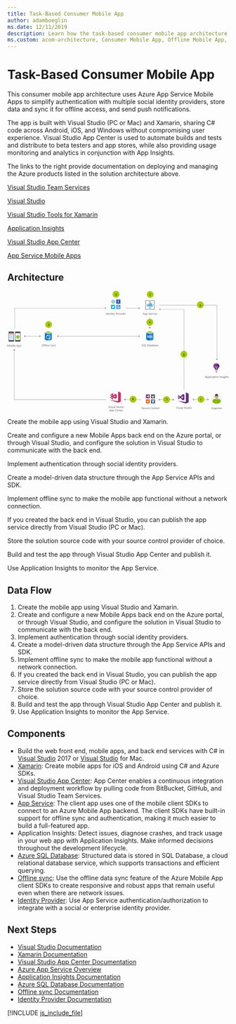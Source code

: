 ```yaml
---
title: Task-Based Consumer Mobile App
author: adamboeglin
ms.date: 12/11/2019
description: Learn how the task-based consumer mobile app architecture is created with a step-by-step flow chart that shows the integration with Azure App Service Mobile Apps, Visual Studio, and Xamarin to simplify the build process.
ms.custom: acom-architecture, Consumer Mobile App, Offline Mobile App, Mobile App Authentication, interactive-diagram
---
```

# Task-Based Consumer Mobile App

This consumer mobile app architecture uses Azure App Service Mobile Apps to simplify authentication with multiple social identity providers, store data and sync it for offline access, and send push notifications.

The app is built with Visual Studio (PC or Mac) and Xamarin, sharing C# code across Android, iOS, and Windows without compromising user experience. Visual Studio App Center is used to automate builds and tests and distribute to beta testers and app stores, while also providing usage monitoring and analytics in conjunction with App Insights.


The links to the right provide documentation on deploying and managing the Azure products listed in the solution architecture above.

[Visual Studio Team Services](/en-us/services/visual-studio-team-services/)

[Visual Studio](https://www.visualstudio.com/vs/)

[Visual Studio Tools for Xamarin](https://www.visualstudio.com/xamarin/)

[Application Insights](/en-us/services/application-insights/)

[Visual Studio App Center](https://www.visualstudio.com/app-center/)

[App Service Mobile Apps](/en-us/services/app-service/mobile/)


## Architecture

<svg class="architecture-diagram" aria-labelledby="task-based-consumer-mobile-app" height="616.847" viewbox="0 0 1129.14 616.847" width="1129.14" xmlns="http://www.w3.org/2000/svg" xmlns:xlink="http://www.w3.org/1999/xlink"><title id="task-based-consumer-mobile-app">Task-based consumer mobile app</title><desc>This consumer mobile app architecture uses Azure App Service Mobile Apps to simplify authentication with multiple social identity providers, store data and sync it for offline access, and send push notifications.</desc><defs><clippath id="clip-path"><rect fill="none" height="41.965" width="18.767" x="726.402" y="211.062"></rect></clippath><clippath id="clip-path-2"><rect fill="none" height="6.96" width="6.965" x="539.162" y="49.029"></rect></clippath><clippath id="clip-path-3"><rect fill="none" height="6.97" width="6.964" x="532.999" y="49.029"></rect></clippath><clippath id="clip-path-4"><rect fill="none" height="16.89" width="14.692" x="528.947" y="44.629"></rect></clippath><clippath id="clip-path-5"><rect fill="none" height="19.12" width="15.7" x="1058.745" y="384.032"></rect></clippath><clippath id="clip-path-6"><rect fill="none" height="22.745" width="24.29" x="1051.195" y="369.658"></rect></clippath><clippath id="clip-path-7"><rect fill="none" height="41.099" width="18.38" x="208.676" y="211.584"></rect></clippath></defs><g><polygon fill="#969696" points="505.14 555.582 34.47 555.582 34.47 302.548 35.97 302.548 35.97 554.082 505.14 554.082 505.14 555.582"></polygon><polygon fill="#969696" points="41.598 303.404 28.842 303.404 35.22 297.028 41.598 303.404"></polygon><polygon fill="#969696" points="38.44 191.888 36.94 191.888 36.94 87.769 499.618 87.769 499.618 89.269 38.44 89.269 38.44 191.888"></polygon><polygon fill="#969696" points="498.763 94.897 498.763 82.141 505.139 88.519 498.763 94.897"></polygon><rect fill="#969696" height="1.5" width="411.545" x="259.546" y="230.589"></rect><polygon fill="#969696" points="260.401 224.961 260.401 237.717 254.025 231.339 260.401 224.961"></polygon><polygon fill="#969696" points="670.236 224.961 670.236 237.717 676.612 231.339 670.236 224.961"></polygon><rect fill="#969696" height="1.5" width="73.77" x="90.809" y="230.589"></rect><polygon fill="#969696" points="91.664 224.961 91.664 237.717 85.288 231.339 91.664 224.961"></polygon><polygon fill="#969696" points="163.724 224.961 163.724 237.717 170.1 231.339 163.724 224.961"></polygon><rect fill="#969696" height="1.5" width="69.294" x="601.797" y="87.769"></rect><polygon fill="#969696" points="670.236 94.897 670.236 82.141 676.612 88.519 670.236 94.897"></polygon><rect fill="#969696" height="53.295" width="1.5" x="725.634" y="133.619"></rect><polygon fill="#969696" points="720.006 186.059 732.762 186.059 726.384 192.435 720.006 186.059"></polygon><rect fill="#969696" height="1.5" width="67.471" x="777.318" y="554.083"></rect><polygon fill="#969696" points="778.173 548.455 778.173 561.211 771.797 554.833 778.173 548.455"></polygon><polygon fill="#969696" points="843.257 560.068 852.324 554.832 843.257 549.598 843.257 560.068"></polygon><rect fill="#969696" height="1.5" width="70.653" x="951.135" y="553.141"></rect><polygon fill="#969696" points="951.991 547.513 951.991 560.269 945.614 553.891 951.991 547.513"></polygon><polygon fill="#969696" points="1020.257 559.127 1029.324 553.891 1020.257 548.656 1020.257 559.127"></polygon><rect fill="#969696" height="1.5" width="80.584" x="601.555" y="553.141"></rect><polygon fill="#969696" points="603.087 548.656 594.02 553.891 603.087 559.127 603.087 548.656"></polygon><polygon fill="#969696" points="901.818 505.949 900.318 505.949 900.318 94.777 779.632 94.777 779.632 93.277 901.818 93.277 901.818 505.949"></polygon><polygon fill="#969696" points="780.487 87.65 780.487 100.406 774.111 94.028 780.487 87.65"></polygon><polygon fill="#969696" points="1070.057 348.542 1068.557 348.542 1068.557 74.269 774.111 74.269 774.111 72.769 1070.057 72.769 1070.057 348.542"></polygon><polygon fill="#969696" points="1075.685 347.687 1062.929 347.687 1069.307 354.063 1075.685 347.687"></polygon><path d="M708.6,211.174V246.4c0,3.657,8.188,6.623,18.286,6.623V211.174Z" fill="#0072c6"></path><path d="M726.633,253.027h.25c10.1,0,18.287-2.964,18.287-6.623V211.173H726.633Z" fill="#0072c6"></path><g opacity="0.15" style="isolation: isolate"><g clip-path="url(#clip-path)"><path d="M726.4,253.027h.253c10.225,0,18.514-2.972,18.514-6.64V211.062H726.4Z" fill="#fff"></path></g></g><path d="M745.169,211.174c0,3.658-8.188,6.623-18.286,6.623s-18.286-2.965-18.286-6.623,8.187-6.623,18.286-6.623,18.286,2.965,18.286,6.623" fill="#fff"></path><path d="M741.431,210.793c0,2.415-6.513,4.37-14.548,4.37s-14.548-1.955-14.548-4.37,6.514-4.37,14.548-4.37,14.548,1.956,14.548,4.37" fill="#7fba00"></path><path d="M738.383,213.463c1.9-.739,3.049-1.664,3.049-2.668,0-2.415-6.513-4.372-14.549-4.372s-14.547,1.957-14.547,4.372c0,1,1.144,1.929,3.048,2.668a39.767,39.767,0,0,1,23,0" fill="#b8d432"></path><path d="M721.076,235.629a3,3,0,0,1-1.191,2.543,5.335,5.335,0,0,1-3.291.9,6.261,6.261,0,0,1-2.986-.644v-2.576a4.6,4.6,0,0,0,3.05,1.176,2.076,2.076,0,0,0,1.243-.322,1.006,1.006,0,0,0,.439-.854,1.194,1.194,0,0,0-.422-.909,7.8,7.8,0,0,0-1.718-1q-2.64-1.238-2.64-3.38a3.048,3.048,0,0,1,1.151-2.49,4.692,4.692,0,0,1,3.057-.938,7.639,7.639,0,0,1,2.8.443v2.406a4.565,4.565,0,0,0-2.656-.8,1.965,1.965,0,0,0-1.183.317,1,1,0,0,0-.434.849,1.208,1.208,0,0,0,.351.9,5.647,5.647,0,0,0,1.436.866,7.113,7.113,0,0,1,2.306,1.553,2.89,2.89,0,0,1,.686,1.964" fill="#fff"></path><path d="M733.492,233.022a6.59,6.59,0,0,1-.925,3.533,4.944,4.944,0,0,1-2.607,2.1l3.347,3.1h-3.38l-2.39-2.68a5.6,5.6,0,0,1-2.772-.812,5.1,5.1,0,0,1-1.908-2.073,6.354,6.354,0,0,1-.672-2.933,6.854,6.854,0,0,1,.728-3.2,5.17,5.17,0,0,1,2.048-2.161,5.973,5.973,0,0,1,3.026-.756,5.564,5.564,0,0,1,2.853.732,5,5,0,0,1,1.955,2.084,6.59,6.59,0,0,1,.7,3.066m-2.735.146a4.517,4.517,0,0,0-.765-2.773,2.476,2.476,0,0,0-2.093-1.019,2.626,2.626,0,0,0-2.164,1.022,4.965,4.965,0,0,0-.017,5.419,2.559,2.559,0,0,0,2.116,1.01,2.594,2.594,0,0,0,2.132-.977,4.148,4.148,0,0,0,.791-2.682" fill="#fff"></path><polygon fill="#fff" points="742.272 238.873 735.4 238.873 735.4 227.333 737.999 227.333 737.999 236.765 742.272 236.765 742.272 238.873"></polygon><path d="M722.979,93.1H706.966V77.09h3.406a6.843,6.843,0,0,1-.737-3.146v-.259h-6.054v22.8h22.8V82.906h-3.4Z" fill="#a0a1a2"></path><path d="M745.783,77.089h2.907V93.1H732.678v-10.2h-3.386V96.488h22.8v-22.8h-7.289a6.8,6.8,0,0,1,.976,3.166Z" fill="#a0a1a2"></path><path d="M706.967,67.391V51.379H722.98V60.6a10.057,10.057,0,0,1,3.4-1.453V47.993h-22.8V70.777h6.553a10.044,10.044,0,0,1,2.17-3.386Z" fill="#a0a1a2"></path><path d="M732.678,58.648V51.379H748.69V67.391h-7.03a14.252,14.252,0,0,1,.478,3.386H752.1V47.993h-22.8V58.648c.239,0,.478-.239.718-.239a9.306,9.306,0,0,0,2.668.239" fill="#a0a1a2"></path><path d="M743.115,76.851a3.571,3.571,0,0,0-3.645-3.645h-.478a8.747,8.747,0,0,0,.478-2.429,9.724,9.724,0,0,0-9.7-9.7,9.379,9.379,0,0,0-8.962,6.552,6.157,6.157,0,0,0-2.19-.239,6.547,6.547,0,0,0,0,13.085h21.35a3.663,3.663,0,0,0,3.147-3.625" fill="#59b4d9"></path><path d="M730.009,61.078h0a4.886,4.886,0,0,1,1.713.238,4.272,4.272,0,0,0-1.713-.238m-11.153,6.313h0a5.472,5.472,0,0,1,1.951.239,4.856,4.856,0,0,0-1.951-.239" fill="#fff"></path><path d="M730.01,61.077a9.163,9.163,0,0,0-8.962,6.552h-.24a5.475,5.475,0,0,0-1.951-.239,6.543,6.543,0,1,0,0,13.086h3.4a5.812,5.812,0,0,1-1.712-3.147,6.494,6.494,0,0,1,4.859-8.006H727.6a9.138,9.138,0,0,1,5.317-7.767,2.144,2.144,0,0,0-1.194-.24,4.867,4.867,0,0,0-1.713-.239" fill="#7ac3e1"></path><g><path d="M180.511,283.127a4.3,4.3,0,0,1-3.339-1.374,5.1,5.1,0,0,1-1.254-3.575A5.4,5.4,0,0,1,177.2,274.4,4.464,4.464,0,0,1,180.675,273a4.205,4.205,0,0,1,3.271,1.367,5.115,5.115,0,0,1,1.241,3.575,5.417,5.417,0,0,1-1.271,3.794A4.382,4.382,0,0,1,180.511,283.127Zm.082-9.092a3.161,3.161,0,0,0-2.509,1.114,4.957,4.957,0,0,0-.024,5.841,3.066,3.066,0,0,0,2.451,1.1,3.218,3.218,0,0,0,2.543-1.053,4.3,4.3,0,0,0,.93-2.946,4.5,4.5,0,0,0-.9-3A3.094,3.094,0,0,0,180.593,274.036Z" fill="#525252"></path><path d="M190.423,273.584a1.494,1.494,0,0,0-.745-.185q-1.176,0-1.176,1.483v1.08h1.641v.957H188.5v6.043h-1.114V276.92h-1.2v-.957h1.2v-1.135a2.358,2.358,0,0,1,.636-1.74,2.146,2.146,0,0,1,1.586-.639,2.2,2.2,0,0,1,.813.123Z" fill="#525252"></path><path d="M194.8,273.584a1.494,1.494,0,0,0-.745-.185q-1.176,0-1.176,1.483v1.08h1.641v.957h-1.641v6.043H191.77V276.92h-1.2v-.957h1.2v-1.135a2.358,2.358,0,0,1,.636-1.74,2.146,2.146,0,0,1,1.586-.639,2.2,2.2,0,0,1,.813.123Z" fill="#525252"></path><path d="M196.849,282.963h-1.121V272.6h1.121Z" fill="#525252"></path><path d="M199.692,274.186a.71.71,0,0,1-.513-.205.693.693,0,0,1-.212-.52.718.718,0,0,1,.725-.731.723.723,0,0,1,.523.208.73.73,0,0,1,0,1.036A.718.718,0,0,1,199.692,274.186Zm.547,8.777h-1.121v-7h1.121Z" fill="#525252"></path><path d="M208.319,282.963H207.2v-3.992q0-2.229-1.627-2.229a1.765,1.765,0,0,0-1.391.632,2.344,2.344,0,0,0-.55,1.6v3.992h-1.121v-7h1.121v1.162h.027a2.526,2.526,0,0,1,2.3-1.326,2.141,2.141,0,0,1,1.757.742,3.3,3.3,0,0,1,.608,2.143Z" fill="#525252"></path><path d="M216.058,279.744h-4.942a2.618,2.618,0,0,0,.629,1.8,2.168,2.168,0,0,0,1.654.636,3.439,3.439,0,0,0,2.174-.779v1.053a4.062,4.062,0,0,1-2.44.67,2.959,2.959,0,0,1-2.331-.954,3.9,3.9,0,0,1-.848-2.683,3.827,3.827,0,0,1,.926-2.663,2.97,2.97,0,0,1,2.3-1.029,2.632,2.632,0,0,1,2.126.889,3.7,3.7,0,0,1,.752,2.468Zm-1.148-.95a2.28,2.28,0,0,0-.468-1.511,1.6,1.6,0,0,0-1.282-.54,1.81,1.81,0,0,0-1.347.567,2.574,2.574,0,0,0-.684,1.483Z" fill="#525252"></path><path d="M221.28,282.567v-1.354a2.629,2.629,0,0,0,.557.369,4.507,4.507,0,0,0,.684.277,5.436,5.436,0,0,0,.721.174,4.022,4.022,0,0,0,.67.062,2.623,2.623,0,0,0,1.583-.393,1.474,1.474,0,0,0,.349-1.822,1.964,1.964,0,0,0-.482-.537,4.782,4.782,0,0,0-.728-.465q-.42-.222-.906-.468-.513-.26-.957-.526A4.135,4.135,0,0,1,222,277.3a2.459,2.459,0,0,1-.516-.728,2.482,2.482,0,0,1,.106-2.119,2.521,2.521,0,0,1,.772-.817,3.5,3.5,0,0,1,1.09-.479A4.984,4.984,0,0,1,224.7,273a4.78,4.78,0,0,1,2.112.349v1.292a3.83,3.83,0,0,0-2.229-.6,3.676,3.676,0,0,0-.752.079,2.116,2.116,0,0,0-.67.256,1.486,1.486,0,0,0-.479.458,1.216,1.216,0,0,0-.185.684,1.409,1.409,0,0,0,.14.649,1.594,1.594,0,0,0,.414.5,4.094,4.094,0,0,0,.667.438q.393.212.906.465t1,.547a4.556,4.556,0,0,1,.827.636,2.829,2.829,0,0,1,.564.772,2.169,2.169,0,0,1,.208.971,2.464,2.464,0,0,1-.284,1.227,2.325,2.325,0,0,1-.766.817,3.342,3.342,0,0,1-1.111.455,6.1,6.1,0,0,1-1.326.14,5.453,5.453,0,0,1-.574-.038q-.342-.037-.7-.109a5.667,5.667,0,0,1-.673-.178A2.1,2.1,0,0,1,221.28,282.567Z" fill="#525252"></path><path d="M234.289,275.963l-3.22,8.121q-.861,2.174-2.42,2.174a2.571,2.571,0,0,1-.731-.089v-1a2.078,2.078,0,0,0,.663.123,1.375,1.375,0,0,0,1.271-1.012l.561-1.326-2.734-6.986h1.244l1.894,5.387q.034.1.144.533H231q.034-.164.137-.52l1.989-5.4Z" fill="#525252"></path><path d="M241.3,282.963h-1.121v-3.992q0-2.229-1.627-2.229a1.765,1.765,0,0,0-1.391.632,2.344,2.344,0,0,0-.55,1.6v3.992h-1.121v-7h1.121v1.162h.027a2.526,2.526,0,0,1,2.3-1.326,2.141,2.141,0,0,1,1.757.742,3.3,3.3,0,0,1,.608,2.143Z" fill="#525252"></path><path d="M248.186,282.642a3.641,3.641,0,0,1-1.914.485,3.169,3.169,0,0,1-2.417-.974,3.531,3.531,0,0,1-.919-2.526,3.882,3.882,0,0,1,.991-2.779,3.466,3.466,0,0,1,2.646-1.049,3.68,3.68,0,0,1,1.627.342v1.148a2.85,2.85,0,0,0-1.668-.547,2.254,2.254,0,0,0-1.76.769,2.918,2.918,0,0,0-.687,2.02,2.779,2.779,0,0,0,.646,1.941,2.226,2.226,0,0,0,1.733.711,2.808,2.808,0,0,0,1.723-.608Z" fill="#525252"></path></g><g><path d="M685.842,282.567v-1.354a2.629,2.629,0,0,0,.557.369,4.507,4.507,0,0,0,.684.277,5.436,5.436,0,0,0,.721.174,4.022,4.022,0,0,0,.67.062,2.623,2.623,0,0,0,1.583-.393,1.474,1.474,0,0,0,.349-1.822,1.964,1.964,0,0,0-.482-.537,4.782,4.782,0,0,0-.728-.465q-.42-.222-.906-.468-.513-.26-.957-.526a4.135,4.135,0,0,1-.772-.588,2.459,2.459,0,0,1-.516-.728,2.482,2.482,0,0,1,.106-2.119,2.521,2.521,0,0,1,.772-.817,3.5,3.5,0,0,1,1.09-.479A4.984,4.984,0,0,1,689.26,273a4.78,4.78,0,0,1,2.112.349v1.292a3.83,3.83,0,0,0-2.229-.6,3.676,3.676,0,0,0-.752.079,2.116,2.116,0,0,0-.67.256,1.486,1.486,0,0,0-.479.458,1.216,1.216,0,0,0-.185.684,1.409,1.409,0,0,0,.14.649,1.594,1.594,0,0,0,.414.5,4.094,4.094,0,0,0,.667.438q.393.212.906.465t1,.547a4.556,4.556,0,0,1,.827.636,2.829,2.829,0,0,1,.564.772,2.169,2.169,0,0,1,.208.971,2.464,2.464,0,0,1-.284,1.227,2.325,2.325,0,0,1-.766.817,3.342,3.342,0,0,1-1.111.455,6.1,6.1,0,0,1-1.326.14,5.453,5.453,0,0,1-.574-.038q-.342-.037-.7-.109a5.667,5.667,0,0,1-.673-.178A2.1,2.1,0,0,1,685.842,282.567Z" fill="#525252"></path><path d="M697.688,283.127a4.327,4.327,0,0,1-3.343-1.374,5.1,5.1,0,0,1-1.251-3.575,5.385,5.385,0,0,1,1.278-3.773A4.478,4.478,0,0,1,697.853,273a4.208,4.208,0,0,1,3.268,1.367,5.105,5.105,0,0,1,1.244,3.575,5.417,5.417,0,0,1-1.271,3.794,3.787,3.787,0,0,1-.643.574l2.755,1.976H701.12l-1.846-1.381A5.313,5.313,0,0,1,697.688,283.127Zm.082-9.092a3.161,3.161,0,0,0-2.509,1.114,4.314,4.314,0,0,0-.964,2.926,4.383,4.383,0,0,0,.937,2.919,3.079,3.079,0,0,0,2.454,1.1,3.218,3.218,0,0,0,2.543-1.053,4.3,4.3,0,0,0,.93-2.946,4.479,4.479,0,0,0-.9-3A3.094,3.094,0,0,0,697.771,274.036Z" fill="#525252"></path><path d="M709.378,282.963h-5.086v-9.8h1.148v8.764h3.938Z" fill="#525252"></path><path d="M714.717,282.963v-9.8h2.707q5.182,0,5.182,4.778a4.815,4.815,0,0,1-1.439,3.647,5.337,5.337,0,0,1-3.852,1.377Zm1.148-8.764v7.725h1.463a4.152,4.152,0,0,0,3-1.032,3.87,3.87,0,0,0,1.073-2.926q0-3.767-4.006-3.767Z" fill="#525252"></path><path d="M729.394,282.963h-1.121V281.87h-.027a2.348,2.348,0,0,1-2.153,1.258,2.3,2.3,0,0,1-1.637-.554,1.919,1.919,0,0,1-.591-1.47q0-1.962,2.311-2.283l2.1-.294q0-1.784-1.442-1.784a3.446,3.446,0,0,0-2.283.861v-1.148a4.337,4.337,0,0,1,2.379-.656q2.468,0,2.468,2.611Zm-1.121-3.541-1.688.232a2.738,2.738,0,0,0-1.176.386,1.114,1.114,0,0,0-.4.981,1.069,1.069,0,0,0,.366.837,1.413,1.413,0,0,0,.974.325,1.8,1.8,0,0,0,1.377-.584,2.088,2.088,0,0,0,.543-1.48Z" fill="#525252"></path><path d="M734.753,282.895a2.159,2.159,0,0,1-1.046.219q-1.839,0-1.839-2.051V276.92h-1.2v-.957h1.2v-1.709l1.121-.362v2.071h1.764v.957h-1.764v3.944a1.635,1.635,0,0,0,.239,1,.954.954,0,0,0,.793.3,1.179,1.179,0,0,0,.731-.232Z" fill="#525252"></path><path d="M741.261,282.963H740.14V281.87h-.027a2.348,2.348,0,0,1-2.153,1.258,2.3,2.3,0,0,1-1.637-.554,1.919,1.919,0,0,1-.591-1.47q0-1.962,2.311-2.283l2.1-.294q0-1.784-1.442-1.784a3.446,3.446,0,0,0-2.283.861v-1.148a4.337,4.337,0,0,1,2.379-.656q2.468,0,2.468,2.611Zm-1.121-3.541-1.688.232a2.738,2.738,0,0,0-1.176.386,1.114,1.114,0,0,0-.4.981,1.069,1.069,0,0,0,.366.837,1.413,1.413,0,0,0,.974.325,1.8,1.8,0,0,0,1.377-.584,2.088,2.088,0,0,0,.543-1.48Z" fill="#525252"></path><path d="M744.521,281.952h-.027v1.012h-1.121V272.6h1.121v4.594h.027a2.651,2.651,0,0,1,2.42-1.395,2.566,2.566,0,0,1,2.109.94,3.88,3.88,0,0,1,.762,2.519,4.337,4.337,0,0,1-.854,2.813,2.845,2.845,0,0,1-2.338,1.056A2.3,2.3,0,0,1,744.521,281.952Zm-.027-2.823v.978a2.082,2.082,0,0,0,.564,1.473,2.012,2.012,0,0,0,3.028-.174,3.574,3.574,0,0,0,.578-2.167,2.823,2.823,0,0,0-.54-1.832,1.787,1.787,0,0,0-1.463-.663,1.986,1.986,0,0,0-1.572.68A2.5,2.5,0,0,0,744.494,279.128Z" fill="#525252"></path><path d="M756.432,282.963h-1.121V281.87h-.027a2.348,2.348,0,0,1-2.153,1.258,2.3,2.3,0,0,1-1.637-.554,1.919,1.919,0,0,1-.591-1.47q0-1.962,2.311-2.283l2.1-.294q0-1.784-1.442-1.784a3.446,3.446,0,0,0-2.283.861v-1.148a4.337,4.337,0,0,1,2.379-.656q2.468,0,2.468,2.611Zm-1.121-3.541-1.688.232a2.738,2.738,0,0,0-1.176.386,1.114,1.114,0,0,0-.4.981,1.069,1.069,0,0,0,.366.837,1.413,1.413,0,0,0,.974.325,1.8,1.8,0,0,0,1.377-.584,2.088,2.088,0,0,0,.543-1.48Z" fill="#525252"></path><path d="M758.121,282.71v-1.2a3.318,3.318,0,0,0,2.017.677q1.477,0,1.477-.984a.852.852,0,0,0-.126-.475,1.26,1.26,0,0,0-.342-.345,2.626,2.626,0,0,0-.506-.27q-.291-.119-.625-.25a8.02,8.02,0,0,1-.817-.373,2.469,2.469,0,0,1-.588-.424,1.573,1.573,0,0,1-.355-.537,1.9,1.9,0,0,1-.12-.7,1.673,1.673,0,0,1,.226-.872,2,2,0,0,1,.6-.636,2.8,2.8,0,0,1,.858-.386,3.812,3.812,0,0,1,.995-.13,4.019,4.019,0,0,1,1.627.314v1.135a3.17,3.17,0,0,0-1.777-.506,2.078,2.078,0,0,0-.567.072,1.393,1.393,0,0,0-.434.2.932.932,0,0,0-.28.311.82.82,0,0,0-.1.4.961.961,0,0,0,.1.458,1.008,1.008,0,0,0,.291.328,2.228,2.228,0,0,0,.465.26q.273.116.622.253a8.64,8.64,0,0,1,.834.366,2.87,2.87,0,0,1,.629.424,1.652,1.652,0,0,1,.4.543,1.755,1.755,0,0,1,.14.731,1.724,1.724,0,0,1-.229.9,1.959,1.959,0,0,1-.612.636,2.809,2.809,0,0,1-.882.376,4.352,4.352,0,0,1-1.046.123A3.973,3.973,0,0,1,758.121,282.71Z" fill="#525252"></path><path d="M770.111,279.744h-4.942a2.618,2.618,0,0,0,.629,1.8,2.168,2.168,0,0,0,1.654.636,3.439,3.439,0,0,0,2.174-.779v1.053a4.062,4.062,0,0,1-2.44.67,2.959,2.959,0,0,1-2.331-.954,3.9,3.9,0,0,1-.848-2.683,3.827,3.827,0,0,1,.926-2.663,2.97,2.97,0,0,1,2.3-1.029,2.632,2.632,0,0,1,2.126.889,3.7,3.7,0,0,1,.752,2.468Zm-1.148-.95a2.28,2.28,0,0,0-.468-1.511,1.6,1.6,0,0,0-1.282-.54,1.81,1.81,0,0,0-1.347.567,2.574,2.574,0,0,0-.684,1.483Z" fill="#525252"></path></g><g><path d="M700.02,121.767h-1.271l-1.039-2.748h-4.156l-.978,2.748H691.3l3.76-9.8h1.189Zm-2.687-3.78-1.538-4.177a4,4,0,0,1-.15-.656h-.027a3.669,3.669,0,0,1-.157.656l-1.524,4.177Z" fill="#525252"></path><path d="M702.46,120.755h-.027v4.231h-1.121v-10.22h1.121V116h.027a2.651,2.651,0,0,1,2.42-1.395,2.564,2.564,0,0,1,2.112.94,3.893,3.893,0,0,1,.759,2.519,4.337,4.337,0,0,1-.854,2.813,2.845,2.845,0,0,1-2.338,1.056A2.342,2.342,0,0,1,702.46,120.755Zm-.027-2.823v.978a2.082,2.082,0,0,0,.564,1.473,2.012,2.012,0,0,0,3.028-.174,3.574,3.574,0,0,0,.578-2.167,2.823,2.823,0,0,0-.54-1.832,1.787,1.787,0,0,0-1.463-.663,1.986,1.986,0,0,0-1.572.68A2.5,2.5,0,0,0,702.433,117.932Z" fill="#525252"></path><path d="M710.69,120.755h-.027v4.231h-1.121v-10.22h1.121V116h.027a2.651,2.651,0,0,1,2.42-1.395,2.564,2.564,0,0,1,2.112.94,3.893,3.893,0,0,1,.759,2.519,4.337,4.337,0,0,1-.854,2.813,2.845,2.845,0,0,1-2.338,1.056A2.342,2.342,0,0,1,710.69,120.755Zm-.027-2.823v.978a2.082,2.082,0,0,0,.564,1.473,2.012,2.012,0,0,0,3.028-.174,3.574,3.574,0,0,0,.578-2.167,2.823,2.823,0,0,0-.54-1.832,1.787,1.787,0,0,0-1.463-.663,1.986,1.986,0,0,0-1.572.68A2.5,2.5,0,0,0,710.663,117.932Z" fill="#525252"></path><path d="M721.3,121.371v-1.354a2.629,2.629,0,0,0,.557.369,4.507,4.507,0,0,0,.684.277,5.436,5.436,0,0,0,.721.174,4.022,4.022,0,0,0,.67.062,2.623,2.623,0,0,0,1.583-.393,1.474,1.474,0,0,0,.349-1.822,1.964,1.964,0,0,0-.482-.537,4.782,4.782,0,0,0-.728-.465q-.42-.222-.906-.468-.513-.26-.957-.526a4.135,4.135,0,0,1-.772-.588,2.459,2.459,0,0,1-.516-.728,2.482,2.482,0,0,1,.106-2.119,2.521,2.521,0,0,1,.772-.817,3.5,3.5,0,0,1,1.09-.479,4.984,4.984,0,0,1,1.248-.157,4.78,4.78,0,0,1,2.112.349v1.292a3.83,3.83,0,0,0-2.229-.6,3.676,3.676,0,0,0-.752.079,2.116,2.116,0,0,0-.67.256,1.486,1.486,0,0,0-.479.458,1.216,1.216,0,0,0-.185.684,1.409,1.409,0,0,0,.14.649,1.594,1.594,0,0,0,.414.5,4.094,4.094,0,0,0,.667.438q.393.212.906.465t1,.547a4.556,4.556,0,0,1,.827.636,2.829,2.829,0,0,1,.564.772,2.169,2.169,0,0,1,.208.971,2.464,2.464,0,0,1-.284,1.227,2.325,2.325,0,0,1-.766.817,3.342,3.342,0,0,1-1.111.455,6.1,6.1,0,0,1-1.326.14,5.453,5.453,0,0,1-.574-.038q-.342-.037-.7-.109a5.667,5.667,0,0,1-.673-.178A2.1,2.1,0,0,1,721.3,121.371Z" fill="#525252"></path><path d="M734.671,118.547h-4.942a2.618,2.618,0,0,0,.629,1.8,2.168,2.168,0,0,0,1.654.636,3.439,3.439,0,0,0,2.174-.779v1.053a4.062,4.062,0,0,1-2.44.67,2.959,2.959,0,0,1-2.331-.954,3.9,3.9,0,0,1-.848-2.683,3.827,3.827,0,0,1,.926-2.663,2.97,2.97,0,0,1,2.3-1.029,2.632,2.632,0,0,1,2.126.889,3.7,3.7,0,0,1,.752,2.468Zm-1.148-.95a2.28,2.28,0,0,0-.468-1.511,1.6,1.6,0,0,0-1.282-.54,1.81,1.81,0,0,0-1.347.567,2.574,2.574,0,0,0-.684,1.483Z" fill="#525252"></path><path d="M740.017,115.9a1.371,1.371,0,0,0-.848-.226,1.431,1.431,0,0,0-1.2.677,3.129,3.129,0,0,0-.482,1.846v3.568h-1.121v-7h1.121v1.442h.027a2.446,2.446,0,0,1,.731-1.152,1.667,1.667,0,0,1,1.1-.414,1.827,1.827,0,0,1,.67.1Z" fill="#525252"></path><path d="M747.282,114.767l-2.789,7h-1.1l-2.652-7h1.23l1.777,5.086a4.546,4.546,0,0,1,.246.978h.027a4.622,4.622,0,0,1,.219-.95l1.859-5.113Z" fill="#525252"></path><path d="M749.06,112.99a.71.71,0,0,1-.513-.205.693.693,0,0,1-.212-.52.718.718,0,0,1,.725-.731.723.723,0,0,1,.523.208.73.73,0,0,1,0,1.036A.718.718,0,0,1,749.06,112.99Zm.547,8.777h-1.121v-7h1.121Z" fill="#525252"></path><path d="M756.647,121.446a3.641,3.641,0,0,1-1.914.485,3.169,3.169,0,0,1-2.417-.974,3.531,3.531,0,0,1-.919-2.526,3.882,3.882,0,0,1,.991-2.779,3.466,3.466,0,0,1,2.646-1.049,3.68,3.68,0,0,1,1.627.342v1.148a2.85,2.85,0,0,0-1.668-.547,2.254,2.254,0,0,0-1.76.769,2.918,2.918,0,0,0-.687,2.02,2.779,2.779,0,0,0,.646,1.941,2.226,2.226,0,0,0,1.733.711,2.808,2.808,0,0,0,1.723-.608Z" fill="#525252"></path><path d="M763.969,118.547h-4.942a2.618,2.618,0,0,0,.629,1.8,2.168,2.168,0,0,0,1.654.636,3.439,3.439,0,0,0,2.174-.779v1.053a4.062,4.062,0,0,1-2.44.67,2.959,2.959,0,0,1-2.331-.954,3.9,3.9,0,0,1-.848-2.683,3.827,3.827,0,0,1,.926-2.663,2.97,2.97,0,0,1,2.3-1.029,2.632,2.632,0,0,1,2.126.889,3.7,3.7,0,0,1,.752,2.468Zm-1.148-.95a2.28,2.28,0,0,0-.468-1.511,1.6,1.6,0,0,0-1.282-.54,1.81,1.81,0,0,0-1.347.567,2.574,2.574,0,0,0-.684,1.483Z" fill="#525252"></path></g><g><path d="M504.412,121.767h-1.148v-9.8h1.148Z" fill="#525252"></path><path d="M512.813,121.767h-1.121v-1.189h-.027a2.588,2.588,0,0,1-2.406,1.354,2.615,2.615,0,0,1-2.109-.94,3.856,3.856,0,0,1-.79-2.56,4.194,4.194,0,0,1,.875-2.782,2.886,2.886,0,0,1,2.331-1.046,2.244,2.244,0,0,1,2.1,1.135h.027V111.4h1.121Zm-1.121-3.165V117.57a2,2,0,0,0-.561-1.436,1.879,1.879,0,0,0-1.422-.588,1.936,1.936,0,0,0-1.613.752,3.294,3.294,0,0,0-.588,2.078,2.964,2.964,0,0,0,.564,1.911,1.843,1.843,0,0,0,1.514.7,1.915,1.915,0,0,0,1.521-.677A2.522,2.522,0,0,0,511.692,118.6Z" fill="#525252"></path><path d="M520.709,118.547h-4.942a2.618,2.618,0,0,0,.629,1.8,2.168,2.168,0,0,0,1.654.636,3.439,3.439,0,0,0,2.174-.779v1.053a4.062,4.062,0,0,1-2.44.67,2.959,2.959,0,0,1-2.331-.954,3.9,3.9,0,0,1-.848-2.683,3.827,3.827,0,0,1,.926-2.663,2.97,2.97,0,0,1,2.3-1.029,2.632,2.632,0,0,1,2.126.889,3.7,3.7,0,0,1,.752,2.468Zm-1.148-.95a2.28,2.28,0,0,0-.468-1.511,1.6,1.6,0,0,0-1.282-.54,1.81,1.81,0,0,0-1.347.567,2.574,2.574,0,0,0-.684,1.483Z" fill="#525252"></path><path d="M528.215,121.767h-1.121v-3.992q0-2.229-1.627-2.229a1.765,1.765,0,0,0-1.391.632,2.344,2.344,0,0,0-.55,1.6v3.992H522.4v-7h1.121v1.162h.027a2.526,2.526,0,0,1,2.3-1.326,2.141,2.141,0,0,1,1.757.742,3.3,3.3,0,0,1,.608,2.143Z" fill="#525252"></path><path d="M533.574,121.7a2.159,2.159,0,0,1-1.046.219q-1.839,0-1.839-2.051v-4.143h-1.2v-.957h1.2v-1.709l1.121-.362v2.071h1.764v.957h-1.764v3.944a1.635,1.635,0,0,0,.239,1,.954.954,0,0,0,.793.3,1.179,1.179,0,0,0,.731-.232Z" fill="#525252"></path><path d="M535.646,112.99a.71.71,0,0,1-.513-.205.693.693,0,0,1-.212-.52.718.718,0,0,1,.725-.731.723.723,0,0,1,.523.208.73.73,0,0,1,0,1.036A.718.718,0,0,1,535.646,112.99Zm.547,8.777h-1.121v-7h1.121Z" fill="#525252"></path><path d="M541.709,121.7a2.159,2.159,0,0,1-1.046.219q-1.839,0-1.839-2.051v-4.143h-1.2v-.957h1.2v-1.709l1.121-.362v2.071h1.764v.957h-1.764v3.944a1.635,1.635,0,0,0,.239,1,.954.954,0,0,0,.793.3,1.179,1.179,0,0,0,.731-.232Z" fill="#525252"></path><path d="M548.777,114.767l-3.22,8.121q-.861,2.174-2.42,2.174a2.571,2.571,0,0,1-.731-.089v-1a2.078,2.078,0,0,0,.663.123,1.375,1.375,0,0,0,1.271-1.012l.561-1.326-2.734-6.986h1.244l1.894,5.387q.034.1.144.533h.041q.034-.164.137-.52l1.989-5.4Z" fill="#525252"></path><path d="M555.114,118.062v3.705h-1.148v-9.8h2.693a3.556,3.556,0,0,1,2.437.766,2.733,2.733,0,0,1,.865,2.16,2.971,2.971,0,0,1-.96,2.283,3.67,3.67,0,0,1-2.594.889Zm0-5.059v4.02h1.2a2.69,2.69,0,0,0,1.815-.543,1.924,1.924,0,0,0,.625-1.535q0-1.942-2.3-1.941Z" fill="#525252"></path><path d="M565.307,115.9a1.371,1.371,0,0,0-.848-.226,1.431,1.431,0,0,0-1.2.677,3.129,3.129,0,0,0-.482,1.846v3.568h-1.121v-7h1.121v1.442h.027a2.446,2.446,0,0,1,.731-1.152,1.667,1.667,0,0,1,1.1-.414,1.827,1.827,0,0,1,.67.1Z" fill="#525252"></path><path d="M569.267,121.931a3.248,3.248,0,0,1-2.478-.981,3.633,3.633,0,0,1-.926-2.6,3.785,3.785,0,0,1,.964-2.755,3.466,3.466,0,0,1,2.6-.991,3.14,3.14,0,0,1,2.444.964,3.823,3.823,0,0,1,.878,2.673,3.76,3.76,0,0,1-.947,2.683A3.317,3.317,0,0,1,569.267,121.931Zm.082-6.385a2.133,2.133,0,0,0-1.709.735,3.017,3.017,0,0,0-.629,2.027,2.854,2.854,0,0,0,.636,1.962,2.161,2.161,0,0,0,1.7.718,2.05,2.05,0,0,0,1.671-.7,3.055,3.055,0,0,0,.584-2,3.108,3.108,0,0,0-.584-2.023A2.04,2.04,0,0,0,569.349,115.546Z" fill="#525252"></path><path d="M580.047,114.767l-2.789,7h-1.1l-2.652-7h1.23l1.777,5.086a4.546,4.546,0,0,1,.246.978h.027a4.622,4.622,0,0,1,.219-.95l1.859-5.113Z" fill="#525252"></path><path d="M581.825,112.99a.71.71,0,0,1-.513-.205.693.693,0,0,1-.212-.52.718.718,0,0,1,.725-.731.723.723,0,0,1,.523.208.73.73,0,0,1,0,1.036A.718.718,0,0,1,581.825,112.99Zm.547,8.777H581.25v-7h1.121Z" fill="#525252"></path><path d="M590.616,121.767h-1.121v-1.189h-.027a2.588,2.588,0,0,1-2.406,1.354,2.615,2.615,0,0,1-2.109-.94,3.856,3.856,0,0,1-.79-2.56,4.194,4.194,0,0,1,.875-2.782,2.886,2.886,0,0,1,2.331-1.046,2.244,2.244,0,0,1,2.1,1.135h.027V111.4h1.121Zm-1.121-3.165V117.57a2,2,0,0,0-.561-1.436,1.879,1.879,0,0,0-1.422-.588,1.936,1.936,0,0,0-1.613.752,3.294,3.294,0,0,0-.588,2.078,2.964,2.964,0,0,0,.564,1.911,1.843,1.843,0,0,0,1.514.7,1.915,1.915,0,0,0,1.521-.677A2.522,2.522,0,0,0,589.495,118.6Z" fill="#525252"></path><path d="M598.511,118.547h-4.942a2.618,2.618,0,0,0,.629,1.8,2.168,2.168,0,0,0,1.654.636,3.439,3.439,0,0,0,2.174-.779v1.053a4.062,4.062,0,0,1-2.44.67,2.959,2.959,0,0,1-2.331-.954,3.9,3.9,0,0,1-.848-2.683,3.827,3.827,0,0,1,.926-2.663,2.97,2.97,0,0,1,2.3-1.029,2.632,2.632,0,0,1,2.126.889,3.7,3.7,0,0,1,.752,2.468Zm-1.148-.95a2.28,2.28,0,0,0-.468-1.511,1.6,1.6,0,0,0-1.282-.54,1.81,1.81,0,0,0-1.347.567,2.574,2.574,0,0,0-.684,1.483Z" fill="#525252"></path><path d="M603.857,115.9a1.371,1.371,0,0,0-.848-.226,1.431,1.431,0,0,0-1.2.677,3.129,3.129,0,0,0-.482,1.846v3.568h-1.121v-7h1.121v1.442h.027a2.446,2.446,0,0,1,.731-1.152,1.667,1.667,0,0,1,1.1-.414,1.827,1.827,0,0,1,.67.1Z" fill="#525252"></path></g><g><path d="M684.945,602.3v-1.354a2.629,2.629,0,0,0,.557.369,4.612,4.612,0,0,0,.684.277,5.59,5.59,0,0,0,.721.174,4.022,4.022,0,0,0,.67.062,2.619,2.619,0,0,0,1.583-.394,1.474,1.474,0,0,0,.349-1.821,1.948,1.948,0,0,0-.482-.536,4.708,4.708,0,0,0-.728-.465q-.42-.223-.906-.469-.513-.259-.957-.526a4.156,4.156,0,0,1-.772-.588,2.457,2.457,0,0,1-.516-.728,2.482,2.482,0,0,1,.106-2.119,2.513,2.513,0,0,1,.772-.817,3.5,3.5,0,0,1,1.09-.479,5.007,5.007,0,0,1,1.248-.157,4.78,4.78,0,0,1,2.112.349v1.292a3.826,3.826,0,0,0-2.229-.6,3.71,3.71,0,0,0-.752.078,2.14,2.14,0,0,0-.67.257,1.486,1.486,0,0,0-.479.458,1.216,1.216,0,0,0-.185.684,1.409,1.409,0,0,0,.14.649,1.588,1.588,0,0,0,.414.5,4.127,4.127,0,0,0,.667.438q.393.212.906.465t1,.547a4.556,4.556,0,0,1,.827.636,2.837,2.837,0,0,1,.564.772,2.169,2.169,0,0,1,.208.971,2.458,2.458,0,0,1-.284,1.227,2.323,2.323,0,0,1-.766.817,3.321,3.321,0,0,1-1.111.454,6.064,6.064,0,0,1-1.326.141,5.57,5.57,0,0,1-.574-.037c-.228-.025-.46-.062-.7-.109a5.962,5.962,0,0,1-.673-.178A2.1,2.1,0,0,1,684.945,602.3Z" fill="#525252"></path><path d="M695.616,602.859a3.249,3.249,0,0,1-2.478-.98,3.635,3.635,0,0,1-.926-2.6,3.786,3.786,0,0,1,.964-2.755,3.464,3.464,0,0,1,2.6-.991,3.14,3.14,0,0,1,2.444.964,3.822,3.822,0,0,1,.878,2.673,3.763,3.763,0,0,1-.947,2.684A3.318,3.318,0,0,1,695.616,602.859Zm.082-6.385a2.134,2.134,0,0,0-1.709.734,3.019,3.019,0,0,0-.629,2.027A2.855,2.855,0,0,0,694,601.2a2.161,2.161,0,0,0,1.7.718,2.049,2.049,0,0,0,1.671-.7,3.055,3.055,0,0,0,.584-2,3.107,3.107,0,0,0-.584-2.023A2.041,2.041,0,0,0,695.7,596.474Z" fill="#525252"></path><path d="M706.554,602.695h-1.121v-1.107h-.027a2.3,2.3,0,0,1-2.16,1.271q-2.5,0-2.5-2.98v-4.184h1.114V599.7q0,2.215,1.7,2.215a1.712,1.712,0,0,0,1.35-.605,2.313,2.313,0,0,0,.53-1.582v-4.033h1.121Z" fill="#525252"></path><path d="M712.467,596.83a1.371,1.371,0,0,0-.848-.226,1.431,1.431,0,0,0-1.2.677,3.129,3.129,0,0,0-.482,1.846v3.568h-1.121v-7h1.121v1.442h.027a2.442,2.442,0,0,1,.731-1.151,1.665,1.665,0,0,1,1.1-.414,1.837,1.837,0,0,1,.67.1Z" fill="#525252"></path><path d="M718.273,602.374a3.645,3.645,0,0,1-1.914.485,3.166,3.166,0,0,1-2.417-.975,3.529,3.529,0,0,1-.919-2.525,3.883,3.883,0,0,1,.991-2.779,3.468,3.468,0,0,1,2.646-1.049,3.686,3.686,0,0,1,1.627.342v1.148a2.853,2.853,0,0,0-1.668-.547,2.252,2.252,0,0,0-1.76.77,2.915,2.915,0,0,0-.687,2.02,2.778,2.778,0,0,0,.646,1.941,2.228,2.228,0,0,0,1.733.711,2.811,2.811,0,0,0,1.723-.608Z" fill="#525252"></path><path d="M725.594,599.475h-4.942a2.618,2.618,0,0,0,.629,1.8,2.168,2.168,0,0,0,1.654.636,3.439,3.439,0,0,0,2.174-.779v1.053a4.065,4.065,0,0,1-2.44.67,2.961,2.961,0,0,1-2.331-.953,3.906,3.906,0,0,1-.848-2.684,3.826,3.826,0,0,1,.926-2.662,2.969,2.969,0,0,1,2.3-1.029,2.631,2.631,0,0,1,2.126.889,3.7,3.7,0,0,1,.752,2.468Zm-1.148-.95a2.28,2.28,0,0,0-.468-1.511,1.594,1.594,0,0,0-1.282-.54,1.812,1.812,0,0,0-1.347.567,2.574,2.574,0,0,0-.684,1.483Z" fill="#525252"></path><path d="M737.947,602.285a5.749,5.749,0,0,1-2.707.574,4.366,4.366,0,0,1-3.35-1.347,4.97,4.97,0,0,1-1.258-3.534,5.208,5.208,0,0,1,1.415-3.8,4.8,4.8,0,0,1,3.589-1.449,5.76,5.76,0,0,1,2.311.4v1.224a4.689,4.689,0,0,0-2.324-.588,3.567,3.567,0,0,0-2.738,1.128,4.249,4.249,0,0,0-1.049,3.015,4.041,4.041,0,0,0,.981,2.854,3.337,3.337,0,0,0,2.574,1.063,4.829,4.829,0,0,0,2.557-.656Z" fill="#525252"></path><path d="M742.718,602.859a3.249,3.249,0,0,1-2.478-.98,3.635,3.635,0,0,1-.926-2.6,3.786,3.786,0,0,1,.964-2.755,3.464,3.464,0,0,1,2.6-.991,3.14,3.14,0,0,1,2.444.964,3.822,3.822,0,0,1,.878,2.673,3.763,3.763,0,0,1-.947,2.684A3.318,3.318,0,0,1,742.718,602.859Zm.082-6.385a2.134,2.134,0,0,0-1.709.734,3.019,3.019,0,0,0-.629,2.027,2.855,2.855,0,0,0,.636,1.962,2.161,2.161,0,0,0,1.7.718,2.049,2.049,0,0,0,1.671-.7,3.055,3.055,0,0,0,.584-2,3.107,3.107,0,0,0-.584-2.023A2.041,2.041,0,0,0,742.8,596.474Z" fill="#525252"></path><path d="M753.806,602.695h-1.121V598.7q0-2.228-1.627-2.229a1.764,1.764,0,0,0-1.391.633,2.342,2.342,0,0,0-.55,1.6v3.992H748v-7h1.121v1.162h.027a2.527,2.527,0,0,1,2.3-1.326,2.14,2.14,0,0,1,1.757.742,3.3,3.3,0,0,1,.608,2.143Z" fill="#525252"></path><path d="M759.166,602.626a2.164,2.164,0,0,1-1.046.219q-1.839,0-1.839-2.051v-4.143h-1.2v-.957h1.2v-1.709l1.121-.362v2.071h1.764v.957H757.4V600.6a1.633,1.633,0,0,0,.239,1,.956.956,0,0,0,.793.3,1.176,1.176,0,0,0,.731-.232Z" fill="#525252"></path><path d="M764.313,596.83a1.371,1.371,0,0,0-.848-.226,1.431,1.431,0,0,0-1.2.677,3.129,3.129,0,0,0-.482,1.846v3.568h-1.121v-7h1.121v1.442h.027a2.442,2.442,0,0,1,.731-1.151,1.665,1.665,0,0,1,1.1-.414,1.837,1.837,0,0,1,.67.1Z" fill="#525252"></path><path d="M768.274,602.859a3.249,3.249,0,0,1-2.478-.98,3.635,3.635,0,0,1-.926-2.6,3.786,3.786,0,0,1,.964-2.755,3.464,3.464,0,0,1,2.6-.991,3.14,3.14,0,0,1,2.444.964,3.822,3.822,0,0,1,.878,2.673,3.763,3.763,0,0,1-.947,2.684A3.318,3.318,0,0,1,768.274,602.859Zm.082-6.385a2.134,2.134,0,0,0-1.709.734,3.019,3.019,0,0,0-.629,2.027,2.855,2.855,0,0,0,.636,1.962,2.161,2.161,0,0,0,1.7.718,2.049,2.049,0,0,0,1.671-.7,3.055,3.055,0,0,0,.584-2,3.107,3.107,0,0,0-.584-2.023A2.041,2.041,0,0,0,768.356,596.474Z" fill="#525252"></path><path d="M774.672,602.695h-1.121V592.332h1.121Z" fill="#525252"></path></g><g><path d="M1048.271,602.695h-5.2v-9.8h4.977v1.039h-3.828v3.261h3.541v1.032h-3.541v3.432h4.047Z" fill="#525252"></path><path d="M1055.817,602.695H1054.7V598.7q0-2.228-1.627-2.229a1.762,1.762,0,0,0-1.391.633,2.34,2.34,0,0,0-.551,1.6v3.992h-1.121v-7h1.121v1.162h.027a2.526,2.526,0,0,1,2.3-1.326,2.14,2.14,0,0,1,1.757.742,3.3,3.3,0,0,1,.608,2.143Z" fill="#525252"></path><path d="M1063.9,602.134q0,3.855-3.691,3.855a4.956,4.956,0,0,1-2.27-.492v-1.121a4.659,4.659,0,0,0,2.256.656q2.584,0,2.584-2.748v-.766h-.027a2.831,2.831,0,0,1-4.508.406,3.726,3.726,0,0,1-.8-2.5,4.362,4.362,0,0,1,.857-2.837,2.867,2.867,0,0,1,2.349-1.053,2.281,2.281,0,0,1,2.1,1.135h.027v-.971h1.121Zm-1.121-2.6V598.5a2,2,0,0,0-.564-1.429,1.854,1.854,0,0,0-1.4-.595,1.946,1.946,0,0,0-1.627.756,3.37,3.37,0,0,0-.588,2.115,2.887,2.887,0,0,0,.564,1.869,1.818,1.818,0,0,0,1.493.7,1.95,1.95,0,0,0,1.534-.67A2.5,2.5,0,0,0,1062.783,599.53Z" fill="#525252"></path><path d="M1066.748,593.917a.711.711,0,0,1-.513-.205.69.69,0,0,1-.212-.52.717.717,0,0,1,.725-.731.728.728,0,0,1,.523.208.732.732,0,0,1,0,1.036A.719.719,0,0,1,1066.748,593.917Zm.547,8.777h-1.121v-7h1.121Z" fill="#525252"></path><path d="M1075.375,602.695h-1.121V598.7q0-2.228-1.627-2.229a1.762,1.762,0,0,0-1.391.633,2.34,2.34,0,0,0-.551,1.6v3.992h-1.121v-7h1.121v1.162h.027a2.526,2.526,0,0,1,2.3-1.326,2.14,2.14,0,0,1,1.757.742,3.3,3.3,0,0,1,.608,2.143Z" fill="#525252"></path><path d="M1083.113,599.475h-4.942a2.618,2.618,0,0,0,.629,1.8,2.168,2.168,0,0,0,1.654.636,3.441,3.441,0,0,0,2.174-.779v1.053a4.065,4.065,0,0,1-2.44.67,2.961,2.961,0,0,1-2.331-.953,3.9,3.9,0,0,1-.848-2.684,3.828,3.828,0,0,1,.926-2.662,2.97,2.97,0,0,1,2.3-1.029,2.63,2.63,0,0,1,2.126.889,3.707,3.707,0,0,1,.752,2.468Zm-1.148-.95a2.288,2.288,0,0,0-.468-1.511,1.6,1.6,0,0,0-1.282-.54,1.813,1.813,0,0,0-1.347.567,2.577,2.577,0,0,0-.684,1.483Z" fill="#525252"></path><path d="M1090.435,599.475h-4.942a2.618,2.618,0,0,0,.629,1.8,2.168,2.168,0,0,0,1.654.636,3.441,3.441,0,0,0,2.174-.779v1.053a4.065,4.065,0,0,1-2.44.67,2.961,2.961,0,0,1-2.331-.953,3.9,3.9,0,0,1-.848-2.684,3.828,3.828,0,0,1,.926-2.662,2.97,2.97,0,0,1,2.3-1.029,2.63,2.63,0,0,1,2.126.889,3.707,3.707,0,0,1,.752,2.468Zm-1.148-.95a2.288,2.288,0,0,0-.468-1.511,1.6,1.6,0,0,0-1.282-.54,1.813,1.813,0,0,0-1.347.567,2.577,2.577,0,0,0-.684,1.483Z" fill="#525252"></path><path d="M1095.78,596.83a1.372,1.372,0,0,0-.848-.226,1.429,1.429,0,0,0-1.2.677,3.122,3.122,0,0,0-.482,1.846v3.568h-1.121v-7h1.121v1.442h.027a2.439,2.439,0,0,1,.731-1.151,1.666,1.666,0,0,1,1.1-.414,1.837,1.837,0,0,1,.67.1Z" fill="#525252"></path></g><g><path d="M1016.812,443.543h-1.271L1014.5,440.8h-4.156l-.978,2.748h-1.278l3.76-9.8h1.189Zm-2.687-3.78-1.538-4.177a4,4,0,0,1-.15-.656h-.027a3.647,3.647,0,0,1-.157.656l-1.524,4.177Z" fill="#525252"></path><path d="M1019.252,442.532h-.027v4.231H1018.1v-10.22h1.121v1.23h.027a2.652,2.652,0,0,1,2.42-1.395,2.565,2.565,0,0,1,2.112.939,3.9,3.9,0,0,1,.759,2.52,4.338,4.338,0,0,1-.854,2.813,2.842,2.842,0,0,1-2.338,1.057A2.341,2.341,0,0,1,1019.252,442.532Zm-.027-2.823v.978a2.074,2.074,0,0,0,.564,1.473,2.01,2.01,0,0,0,3.027-.174,3.571,3.571,0,0,0,.578-2.167,2.821,2.821,0,0,0-.54-1.832,1.787,1.787,0,0,0-1.463-.663,1.987,1.987,0,0,0-1.572.68A2.5,2.5,0,0,0,1019.225,439.708Z" fill="#525252"></path><path d="M1027.482,442.532h-.027v4.231h-1.121v-10.22h1.121v1.23h.027a2.652,2.652,0,0,1,2.42-1.395,2.565,2.565,0,0,1,2.112.939,3.9,3.9,0,0,1,.759,2.52,4.338,4.338,0,0,1-.854,2.813,2.842,2.842,0,0,1-2.338,1.057A2.341,2.341,0,0,1,1027.482,442.532Zm-.027-2.823v.978a2.074,2.074,0,0,0,.564,1.473,2.01,2.01,0,0,0,3.027-.174,3.571,3.571,0,0,0,.578-2.167,2.821,2.821,0,0,0-.54-1.832,1.787,1.787,0,0,0-1.463-.663,1.987,1.987,0,0,0-1.572.68A2.5,2.5,0,0,0,1027.455,439.708Z" fill="#525252"></path><path d="M1035.686,443.543h-1.121V433.18h1.121Z" fill="#525252"></path><path d="M1038.529,434.766a.711.711,0,0,1-.513-.205.69.69,0,0,1-.212-.52.717.717,0,0,1,.725-.731.728.728,0,0,1,.523.208.732.732,0,0,1,0,1.036A.719.719,0,0,1,1038.529,434.766Zm.547,8.777h-1.121v-7h1.121Z" fill="#525252"></path><path d="M1046.117,443.222a3.647,3.647,0,0,1-1.914.485,3.164,3.164,0,0,1-2.416-.975,3.527,3.527,0,0,1-.92-2.525,3.881,3.881,0,0,1,.991-2.779,3.469,3.469,0,0,1,2.646-1.049,3.688,3.688,0,0,1,1.627.342v1.148a2.852,2.852,0,0,0-1.668-.547,2.248,2.248,0,0,0-1.76.77,2.911,2.911,0,0,0-.687,2.02,2.774,2.774,0,0,0,.646,1.941,2.225,2.225,0,0,0,1.732.711,2.813,2.813,0,0,0,1.723-.608Z" fill="#525252"></path><path d="M1052.823,443.543H1051.7V442.45h-.027a2.346,2.346,0,0,1-2.153,1.258,2.3,2.3,0,0,1-1.637-.554,1.918,1.918,0,0,1-.592-1.47q0-1.961,2.311-2.283l2.1-.294q0-1.784-1.442-1.784a3.446,3.446,0,0,0-2.283.861v-1.148a4.34,4.34,0,0,1,2.379-.656q2.468,0,2.468,2.611ZM1051.7,440l-1.688.232a2.734,2.734,0,0,0-1.176.387,1.111,1.111,0,0,0-.4.98,1.072,1.072,0,0,0,.365.838,1.419,1.419,0,0,0,.975.324,1.8,1.8,0,0,0,1.377-.584,2.088,2.088,0,0,0,.544-1.48Z" fill="#525252"></path><path d="M1058.183,443.475a2.167,2.167,0,0,1-1.046.219q-1.838,0-1.839-2.051V437.5h-1.2v-.957h1.2v-1.709l1.121-.362v2.071h1.764v.957h-1.764v3.944a1.636,1.636,0,0,0,.239,1,.955.955,0,0,0,.793.3,1.177,1.177,0,0,0,.731-.232Z" fill="#525252"></path><path d="M1060.254,434.766a.711.711,0,0,1-.513-.205.69.69,0,0,1-.212-.52.717.717,0,0,1,.725-.731.728.728,0,0,1,.523.208.732.732,0,0,1,0,1.036A.719.719,0,0,1,1060.254,434.766Zm.547,8.777h-1.121v-7h1.121Z" fill="#525252"></path><path d="M1066,443.707a3.251,3.251,0,0,1-2.479-.98,3.636,3.636,0,0,1-.926-2.6,3.786,3.786,0,0,1,.964-2.755,3.464,3.464,0,0,1,2.6-.991,3.137,3.137,0,0,1,2.443.964,3.82,3.82,0,0,1,.879,2.673,3.761,3.761,0,0,1-.947,2.684A3.317,3.317,0,0,1,1066,443.707Zm.082-6.385a2.134,2.134,0,0,0-1.709.734,3.022,3.022,0,0,0-.629,2.027,2.855,2.855,0,0,0,.636,1.962,2.161,2.161,0,0,0,1.7.718,2.051,2.051,0,0,0,1.672-.7,3.061,3.061,0,0,0,.584-2,3.113,3.113,0,0,0-.584-2.023A2.044,2.044,0,0,0,1066.078,437.323Z" fill="#525252"></path><path d="M1077.084,443.543h-1.121v-3.992q0-2.228-1.627-2.229a1.762,1.762,0,0,0-1.391.633,2.34,2.34,0,0,0-.551,1.6v3.992h-1.121v-7h1.121v1.162h.027a2.526,2.526,0,0,1,2.3-1.326,2.14,2.14,0,0,1,1.757.742,3.3,3.3,0,0,1,.608,2.143Z" fill="#525252"></path><path d="M1084.33,443.543h-1.148v-9.8h1.148Z" fill="#525252"></path><path d="M1092.567,443.543h-1.121v-3.992q0-2.228-1.627-2.229a1.762,1.762,0,0,0-1.391.633,2.34,2.34,0,0,0-.551,1.6v3.992h-1.121v-7h1.121v1.162h.027a2.526,2.526,0,0,1,2.3-1.326,2.14,2.14,0,0,1,1.757.742,3.3,3.3,0,0,1,.608,2.143Z" fill="#525252"></path><path d="M1094.256,443.291v-1.2a3.318,3.318,0,0,0,2.017.677q1.477,0,1.477-.984a.853.853,0,0,0-.126-.475,1.276,1.276,0,0,0-.342-.346,2.615,2.615,0,0,0-.506-.27c-.194-.08-.4-.163-.626-.25a8.019,8.019,0,0,1-.817-.373,2.458,2.458,0,0,1-.588-.424,1.588,1.588,0,0,1-.355-.536,1.912,1.912,0,0,1-.119-.7,1.668,1.668,0,0,1,.226-.871,2,2,0,0,1,.6-.637,2.831,2.831,0,0,1,.858-.386,3.783,3.783,0,0,1,.994-.13,4.01,4.01,0,0,1,1.627.314v1.135a3.173,3.173,0,0,0-1.777-.506,2.04,2.04,0,0,0-.567.072,1.363,1.363,0,0,0-.435.2.936.936,0,0,0-.279.311.82.82,0,0,0-.1.4.954.954,0,0,0,.1.458,1,1,0,0,0,.29.328,2.206,2.206,0,0,0,.465.26c.183.077.39.162.622.253a8.7,8.7,0,0,1,.834.365,2.91,2.91,0,0,1,.629.424,1.679,1.679,0,0,1,.4.544,1.764,1.764,0,0,1,.14.731,1.717,1.717,0,0,1-.229.9,1.968,1.968,0,0,1-.611.636,2.788,2.788,0,0,1-.882.376,4.358,4.358,0,0,1-1.046.123A3.968,3.968,0,0,1,1094.256,443.291Z" fill="#525252"></path><path d="M1101.194,434.766a.711.711,0,0,1-.513-.205.69.69,0,0,1-.212-.52.717.717,0,0,1,.725-.731.728.728,0,0,1,.523.208.732.732,0,0,1,0,1.036A.719.719,0,0,1,1101.194,434.766Zm.547,8.777h-1.121v-7h1.121Z" fill="#525252"></path><path d="M1109.985,442.983q0,3.855-3.691,3.855a4.956,4.956,0,0,1-2.27-.492v-1.121a4.659,4.659,0,0,0,2.256.656q2.584,0,2.584-2.748v-.766h-.027a2.831,2.831,0,0,1-4.508.406,3.726,3.726,0,0,1-.8-2.5,4.362,4.362,0,0,1,.857-2.837,2.867,2.867,0,0,1,2.349-1.053,2.281,2.281,0,0,1,2.1,1.135h.027v-.971h1.121Zm-1.121-2.6v-1.032a2,2,0,0,0-.564-1.429,1.854,1.854,0,0,0-1.4-.595,1.946,1.946,0,0,0-1.627.756,3.37,3.37,0,0,0-.588,2.115,2.887,2.887,0,0,0,.564,1.869,1.818,1.818,0,0,0,1.493.7,1.95,1.95,0,0,0,1.534-.67A2.5,2.5,0,0,0,1108.864,440.378Z" fill="#525252"></path><path d="M1118.065,443.543h-1.121V439.51q0-2.187-1.627-2.187a1.774,1.774,0,0,0-1.381.633,2.352,2.352,0,0,0-.561,1.623v3.965h-1.121V433.18h1.121v4.525h.027a2.547,2.547,0,0,1,2.3-1.326q2.366,0,2.365,2.851Z" fill="#525252"></path><path d="M1123.425,443.475a2.167,2.167,0,0,1-1.046.219q-1.838,0-1.839-2.051V437.5h-1.2v-.957h1.2v-1.709l1.121-.362v2.071h1.764v.957h-1.764v3.944a1.636,1.636,0,0,0,.239,1,.955.955,0,0,0,.793.3,1.177,1.177,0,0,0,.731-.232Z" fill="#525252"></path><path d="M1124.5,443.291v-1.2a3.318,3.318,0,0,0,2.017.677q1.477,0,1.477-.984a.853.853,0,0,0-.126-.475,1.276,1.276,0,0,0-.342-.346,2.615,2.615,0,0,0-.506-.27c-.194-.08-.4-.163-.626-.25a8.019,8.019,0,0,1-.817-.373,2.458,2.458,0,0,1-.588-.424,1.588,1.588,0,0,1-.355-.536,1.912,1.912,0,0,1-.119-.7,1.668,1.668,0,0,1,.226-.871,2,2,0,0,1,.6-.637,2.831,2.831,0,0,1,.858-.386,3.783,3.783,0,0,1,.994-.13,4.01,4.01,0,0,1,1.627.314v1.135a3.173,3.173,0,0,0-1.777-.506,2.04,2.04,0,0,0-.567.072,1.363,1.363,0,0,0-.435.2.936.936,0,0,0-.279.311.82.82,0,0,0-.1.4.954.954,0,0,0,.1.458,1,1,0,0,0,.29.328,2.206,2.206,0,0,0,.465.26c.183.077.39.162.622.253a8.7,8.7,0,0,1,.834.365,2.91,2.91,0,0,1,.629.424,1.679,1.679,0,0,1,.4.544,1.764,1.764,0,0,1,.14.731,1.717,1.717,0,0,1-.229.9,1.968,1.968,0,0,1-.611.636,2.788,2.788,0,0,1-.882.376,4.358,4.358,0,0,1-1.046.123A3.968,3.968,0,0,1,1124.5,443.291Z" fill="#525252"></path></g><path d="M9.437,207.981h20.6a3.549,3.549,0,0,1,3.549,3.549v43.8a3.547,3.547,0,0,1-3.547,3.547H9.436a3.549,3.549,0,0,1-3.549-3.549v-43.8A3.55,3.55,0,0,1,9.437,207.981Z" fill="#454c50"></path><rect fill="#505659" height="2.05" width="6.146" x="16.662" y="254.009"></rect><path d="M20.762,211.825a1.025,1.025,0,1,1-1.025-1.025,1.022,1.022,0,0,1,1.025,1.025" fill="#505659"></path><rect fill="#fff" height="35.512" width="23.677" x="7.895" y="215.674"></rect><rect fill="#e6625c" height="3.063" width="20.036" x="9.717" y="217.493"></rect><rect fill="#e8e8e8" height="1.008" width="20.036" x="9.717" y="246.153"></rect><rect fill="#e8e8e8" height="1.007" width="20.036" x="9.717" y="248.358"></rect><rect fill="#b3e9ff" height="15.696" width="20.036" x="9.717" y="229.26"></rect><rect fill="#d4d6d8" height="6.312" width="20.036" x="9.717" y="221.752"></rect><path d="M42.649,207.981h20.6a3.55,3.55,0,0,1,3.55,3.55v43.8a3.547,3.547,0,0,1-3.547,3.547h-20.6a3.549,3.549,0,0,1-3.549-3.549v-43.8A3.55,3.55,0,0,1,42.649,207.981Z" fill="#454c50"></path><rect fill="#505659" height="2.05" width="6.146" x="49.875" y="254.009"></rect><path d="M53.974,211.825a1.025,1.025,0,1,1-1.025-1.025,1.022,1.022,0,0,1,1.025,1.025" fill="#505659"></path><rect fill="#fff" height="35.512" width="23.677" x="41.108" y="215.674"></rect><path d="M48.264,230.8H58.592a.7.7,0,0,1,.7.7v9.21a.7.7,0,0,1-.7.7H48.265a.7.7,0,0,1-.7-.7V231.5A.7.7,0,0,1,48.264,230.8Z" fill="#85c808"></path><rect fill="#85c808" height="4.838" width="11.755" x="47.551" y="230.797"></rect><path d="M62.433,237.265a1.25,1.25,0,0,1-2.5,0v-5.618a1.25,1.25,0,0,1,2.5,0Z" fill="#85c808"></path><path d="M46.924,237.265a1.25,1.25,0,1,1-2.5,0v-5.618a1.25,1.25,0,0,1,2.5,0Z" fill="#85c808"></path><path d="M47.6,230.105s.13-4.975,5.829-4.957c5.646.017,5.829,4.957,5.829,4.957Z" fill="#85c808"></path><path d="M51.572,227.566a.7.7,0,1,1-.7-.7.7.7,0,0,1,.7.7" fill="#fff"></path><path d="M56.688,227.566a.7.7,0,1,1-.7-.7.7.7,0,0,1,.7.7" fill="#fff"></path><path d="M50.677,225.817c.021.029.084.02.142-.021s.088-.1.067-.127L49.8,224.132c-.021-.029-.084-.02-.141.021s-.089.1-.068.127Z" fill="#85c808"></path><path d="M56.18,225.817c-.021.029-.084.02-.142-.021s-.088-.1-.067-.127l1.089-1.537c.021-.029.084-.02.142.021s.088.1.067.127Z" fill="#85c808"></path><path d="M57.091,244.536a1.25,1.25,0,0,1-2.5,0v-5.618a1.25,1.25,0,0,1,2.5,0Z" fill="#85c808"></path><path d="M52.266,244.536a1.25,1.25,0,1,1-2.5,0v-5.618a1.25,1.25,0,0,1,2.5,0Z" fill="#85c808"></path><polygon fill="#cb2e62" points="564.991 513.148 564.991 562.304 521.992 556.062 564.991 570.367 579.044 564.344 579.044 519.673 564.991 513.148"></polygon><path d="M550,525.819l-9.9,6.259V524.32l-4.547-2.074-9.716,8.139v4.19l5.162,3.26-5.162,3.264v4.19l9.716,8.319,4.547-1.516v-8.51l9.9,6.249,8.456-2.926v-18.2Zm-20.844,6.144,6.4-5.043v8.034l-.047.03Zm-.036,11.784,6.436-3.026v8.221Zm12.48-5.867,8.4-3.949v7.944Z" fill="#cb2e62"></path><g><path d="M524.2,587.025l-3.63,9.8H519.3l-3.555-9.8h1.278l2.714,7.772a4.621,4.621,0,0,1,.2.868h.027a4.279,4.279,0,0,1,.226-.882l2.769-7.759Z" fill="#525252"></path><path d="M526.027,588.05a.71.71,0,0,1-.513-.205.692.692,0,0,1-.212-.52.717.717,0,0,1,.725-.731.725.725,0,0,1,.523.208.731.731,0,0,1,0,1.036A.717.717,0,0,1,526.027,588.05Zm.547,8.777h-1.121v-7h1.121Z" fill="#525252"></path><path d="M528.42,596.575v-1.2a3.318,3.318,0,0,0,2.017.677q1.477,0,1.477-.984a.85.85,0,0,0-.126-.475,1.255,1.255,0,0,0-.342-.346,2.573,2.573,0,0,0-.506-.27q-.291-.12-.625-.25a7.911,7.911,0,0,1-.817-.373,2.429,2.429,0,0,1-.588-.424,1.567,1.567,0,0,1-.355-.536,1.9,1.9,0,0,1-.12-.7,1.668,1.668,0,0,1,.226-.871,2.005,2.005,0,0,1,.6-.637,2.834,2.834,0,0,1,.858-.386,3.792,3.792,0,0,1,.995-.13,4.011,4.011,0,0,1,1.627.314v1.135a3.174,3.174,0,0,0-1.777-.506,2.04,2.04,0,0,0-.567.072,1.36,1.36,0,0,0-.434.2.94.94,0,0,0-.28.311.825.825,0,0,0-.1.4.96.96,0,0,0,.1.458,1.008,1.008,0,0,0,.291.328,2.206,2.206,0,0,0,.465.26c.182.077.39.162.622.253a8.644,8.644,0,0,1,.834.365,2.922,2.922,0,0,1,.629.424,1.663,1.663,0,0,1,.4.544,1.756,1.756,0,0,1,.14.731,1.721,1.721,0,0,1-.229.9,1.969,1.969,0,0,1-.612.636,2.8,2.8,0,0,1-.882.376,4.352,4.352,0,0,1-1.046.123A3.968,3.968,0,0,1,528.42,596.575Z" fill="#525252"></path><path d="M540.444,596.828h-1.121V595.72H539.3a2.3,2.3,0,0,1-2.16,1.271q-2.5,0-2.5-2.98v-4.184h1.114v4.006q0,2.215,1.7,2.215a1.712,1.712,0,0,0,1.35-.605,2.313,2.313,0,0,0,.53-1.582v-4.033h1.121Z" fill="#525252"></path><path d="M547.718,596.828H546.6v-1.094h-.027a2.347,2.347,0,0,1-2.153,1.258,2.3,2.3,0,0,1-1.637-.554,1.919,1.919,0,0,1-.591-1.47q0-1.961,2.311-2.283l2.1-.294q0-1.784-1.442-1.784a3.446,3.446,0,0,0-2.283.861V590.32a4.337,4.337,0,0,1,2.379-.656q2.468,0,2.468,2.611Zm-1.121-3.541-1.688.232a2.731,2.731,0,0,0-1.176.387,1.112,1.112,0,0,0-.4.98,1.07,1.07,0,0,0,.366.838,1.416,1.416,0,0,0,.974.324,1.8,1.8,0,0,0,1.377-.584,2.092,2.092,0,0,0,.543-1.48Z" fill="#525252"></path><path d="M550.951,596.828H549.83V586.464h1.121Z" fill="#525252"></path><path d="M556.748,596.431v-1.354a2.629,2.629,0,0,0,.557.369,4.612,4.612,0,0,0,.684.277,5.59,5.59,0,0,0,.721.174,4.022,4.022,0,0,0,.67.062,2.619,2.619,0,0,0,1.583-.394,1.474,1.474,0,0,0,.349-1.821,1.948,1.948,0,0,0-.482-.536,4.708,4.708,0,0,0-.728-.465q-.42-.223-.906-.469-.513-.259-.957-.526a4.156,4.156,0,0,1-.772-.588,2.457,2.457,0,0,1-.516-.728,2.482,2.482,0,0,1,.106-2.119,2.513,2.513,0,0,1,.772-.817,3.5,3.5,0,0,1,1.09-.479,5.007,5.007,0,0,1,1.248-.157,4.78,4.78,0,0,1,2.112.349V588.5a3.826,3.826,0,0,0-2.229-.6,3.71,3.71,0,0,0-.752.078,2.14,2.14,0,0,0-.67.257,1.486,1.486,0,0,0-.479.458,1.216,1.216,0,0,0-.185.684,1.409,1.409,0,0,0,.14.649,1.588,1.588,0,0,0,.414.5,4.127,4.127,0,0,0,.667.438q.393.212.906.465t1,.547a4.556,4.556,0,0,1,.827.636,2.837,2.837,0,0,1,.564.772,2.169,2.169,0,0,1,.208.971,2.458,2.458,0,0,1-.284,1.227,2.323,2.323,0,0,1-.766.817,3.321,3.321,0,0,1-1.111.454,6.064,6.064,0,0,1-1.326.141,5.57,5.57,0,0,1-.574-.037c-.228-.025-.46-.062-.7-.109a5.962,5.962,0,0,1-.673-.178A2.1,2.1,0,0,1,556.748,596.431Z" fill="#525252"></path><path d="M567.306,596.759a2.164,2.164,0,0,1-1.046.219q-1.839,0-1.839-2.051v-4.143h-1.2v-.957h1.2v-1.709l1.121-.362v2.071h1.764v.957h-1.764v3.944a1.633,1.633,0,0,0,.239,1,.956.956,0,0,0,.793.3,1.176,1.176,0,0,0,.731-.232Z" fill="#525252"></path><path d="M574.463,596.828h-1.121V595.72h-.027a2.3,2.3,0,0,1-2.16,1.271q-2.5,0-2.5-2.98v-4.184h1.114v4.006q0,2.215,1.7,2.215a1.712,1.712,0,0,0,1.35-.605,2.313,2.313,0,0,0,.53-1.582v-4.033h1.121Z" fill="#525252"></path><path d="M582.7,596.828H581.58v-1.189h-.027a2.588,2.588,0,0,1-2.406,1.354,2.616,2.616,0,0,1-2.109-.939,3.858,3.858,0,0,1-.79-2.561,4.2,4.2,0,0,1,.875-2.782,2.886,2.886,0,0,1,2.331-1.046,2.243,2.243,0,0,1,2.1,1.135h.027v-4.334H582.7Zm-1.121-3.165V592.63a2,2,0,0,0-.561-1.436,1.881,1.881,0,0,0-1.422-.588,1.937,1.937,0,0,0-1.613.752,3.294,3.294,0,0,0-.588,2.078,2.961,2.961,0,0,0,.564,1.91,1.842,1.842,0,0,0,1.514.7,1.915,1.915,0,0,0,1.521-.677A2.521,2.521,0,0,0,581.58,593.663Z" fill="#525252"></path><path d="M585.544,588.05a.71.71,0,0,1-.513-.205.692.692,0,0,1-.212-.52.717.717,0,0,1,.725-.731.725.725,0,0,1,.523.208.731.731,0,0,1,0,1.036A.717.717,0,0,1,585.544,588.05Zm.547,8.777H584.97v-7h1.121Z" fill="#525252"></path><path d="M591.287,596.992a3.249,3.249,0,0,1-2.478-.98,3.635,3.635,0,0,1-.926-2.6,3.786,3.786,0,0,1,.964-2.755,3.464,3.464,0,0,1,2.6-.991,3.14,3.14,0,0,1,2.444.964,3.822,3.822,0,0,1,.878,2.673,3.763,3.763,0,0,1-.947,2.684A3.318,3.318,0,0,1,591.287,596.992Zm.082-6.385a2.134,2.134,0,0,0-1.709.734,3.019,3.019,0,0,0-.629,2.027,2.855,2.855,0,0,0,.636,1.962,2.161,2.161,0,0,0,1.7.718,2.049,2.049,0,0,0,1.671-.7,3.055,3.055,0,0,0,.584-2,3.107,3.107,0,0,0-.584-2.023A2.041,2.041,0,0,0,591.369,590.607Z" fill="#525252"></path></g><g><path d="M529.354,613.627h-1.271l-1.039-2.748h-4.156l-.978,2.748h-1.278l3.76-9.8h1.189Zm-2.687-3.78-1.538-4.177a4,4,0,0,1-.15-.656h-.027a3.647,3.647,0,0,1-.157.656l-1.524,4.177Z" fill="#525252"></path><path d="M531.794,612.616h-.027v4.231h-1.121v-10.22h1.121v1.23h.027a2.651,2.651,0,0,1,2.42-1.395,2.565,2.565,0,0,1,2.112.939,3.9,3.9,0,0,1,.759,2.52,4.335,4.335,0,0,1-.854,2.813,2.843,2.843,0,0,1-2.338,1.057A2.341,2.341,0,0,1,531.794,612.616Zm-.027-2.823v.978a2.078,2.078,0,0,0,.564,1.473,2.011,2.011,0,0,0,3.028-.174,3.575,3.575,0,0,0,.578-2.167,2.824,2.824,0,0,0-.54-1.832,1.786,1.786,0,0,0-1.463-.663,1.987,1.987,0,0,0-1.572.68A2.5,2.5,0,0,0,531.767,609.792Z" fill="#525252"></path><path d="M540.025,612.616H540v4.231h-1.121v-10.22H540v1.23h.027a2.651,2.651,0,0,1,2.42-1.395,2.565,2.565,0,0,1,2.112.939,3.9,3.9,0,0,1,.759,2.52,4.335,4.335,0,0,1-.854,2.813,2.843,2.843,0,0,1-2.338,1.057A2.341,2.341,0,0,1,540.025,612.616ZM540,609.792v.978a2.078,2.078,0,0,0,.564,1.473,2.011,2.011,0,0,0,3.028-.174,3.575,3.575,0,0,0,.578-2.167,2.824,2.824,0,0,0-.54-1.832,1.786,1.786,0,0,0-1.463-.663,1.987,1.987,0,0,0-1.572.68A2.5,2.5,0,0,0,540,609.792Z" fill="#525252"></path><path d="M557.764,613.217a5.749,5.749,0,0,1-2.707.574,4.366,4.366,0,0,1-3.35-1.347,4.97,4.97,0,0,1-1.258-3.534,5.208,5.208,0,0,1,1.415-3.8,4.8,4.8,0,0,1,3.589-1.449,5.76,5.76,0,0,1,2.311.4v1.224a4.689,4.689,0,0,0-2.324-.588,3.567,3.567,0,0,0-2.738,1.128,4.249,4.249,0,0,0-1.049,3.015,4.041,4.041,0,0,0,.981,2.854,3.337,3.337,0,0,0,2.574,1.063,4.829,4.829,0,0,0,2.557-.656Z" fill="#525252"></path><path d="M565.236,610.408h-4.942a2.618,2.618,0,0,0,.629,1.8,2.168,2.168,0,0,0,1.654.636,3.439,3.439,0,0,0,2.174-.779v1.053a4.065,4.065,0,0,1-2.44.67,2.961,2.961,0,0,1-2.331-.953,3.906,3.906,0,0,1-.848-2.684,3.826,3.826,0,0,1,.926-2.662,2.969,2.969,0,0,1,2.3-1.029,2.631,2.631,0,0,1,2.126.889,3.7,3.7,0,0,1,.752,2.468Zm-1.148-.95a2.28,2.28,0,0,0-.468-1.511,1.594,1.594,0,0,0-1.282-.54,1.812,1.812,0,0,0-1.347.567,2.574,2.574,0,0,0-.684,1.483Z" fill="#525252"></path><path d="M572.742,613.627h-1.121v-3.992q0-2.228-1.627-2.229a1.764,1.764,0,0,0-1.391.633,2.342,2.342,0,0,0-.55,1.6v3.992h-1.121v-7h1.121v1.162h.027a2.527,2.527,0,0,1,2.3-1.326,2.14,2.14,0,0,1,1.757.742,3.3,3.3,0,0,1,.608,2.143Z" fill="#525252"></path><path d="M578.1,613.559a2.164,2.164,0,0,1-1.046.219q-1.839,0-1.839-2.051v-4.143h-1.2v-.957h1.2v-1.709l1.121-.362v2.071H578.1v.957h-1.764v3.944a1.633,1.633,0,0,0,.239,1,.956.956,0,0,0,.793.3,1.176,1.176,0,0,0,.731-.232Z" fill="#525252"></path><path d="M585.112,610.408H580.17a2.618,2.618,0,0,0,.629,1.8,2.168,2.168,0,0,0,1.654.636,3.439,3.439,0,0,0,2.174-.779v1.053a4.065,4.065,0,0,1-2.44.67,2.961,2.961,0,0,1-2.331-.953,3.906,3.906,0,0,1-.848-2.684,3.826,3.826,0,0,1,.926-2.662,2.969,2.969,0,0,1,2.3-1.029,2.631,2.631,0,0,1,2.126.889,3.7,3.7,0,0,1,.752,2.468Zm-1.148-.95a2.28,2.28,0,0,0-.468-1.511,1.594,1.594,0,0,0-1.282-.54,1.812,1.812,0,0,0-1.347.567,2.574,2.574,0,0,0-.684,1.483Z" fill="#525252"></path><path d="M590.458,607.762a1.371,1.371,0,0,0-.848-.226,1.431,1.431,0,0,0-1.2.677,3.129,3.129,0,0,0-.482,1.846v3.568h-1.121v-7h1.121v1.442h.027a2.442,2.442,0,0,1,.731-1.151,1.665,1.665,0,0,1,1.1-.414,1.837,1.837,0,0,1,.67.1Z" fill="#525252"></path></g><g><path d="M9.994,283.984H8.853v-6.576q0-.779.1-1.907H8.921a6.121,6.121,0,0,1-.294.95l-3.35,7.533H4.717l-3.343-7.479a5.844,5.844,0,0,1-.294-1H1.053q.055.588.055,1.921v6.563H0v-9.8H1.518l3.008,6.836a8.744,8.744,0,0,1,.451,1.176h.041q.294-.806.472-1.2l3.069-6.809H9.994Z" fill="#525252"></path><path d="M15.347,284.148a3.248,3.248,0,0,1-2.478-.981,3.633,3.633,0,0,1-.926-2.6,3.785,3.785,0,0,1,.964-2.755,3.466,3.466,0,0,1,2.6-.991,3.14,3.14,0,0,1,2.444.964,3.823,3.823,0,0,1,.878,2.673,3.76,3.76,0,0,1-.947,2.683A3.317,3.317,0,0,1,15.347,284.148Zm.082-6.385a2.133,2.133,0,0,0-1.709.735,3.017,3.017,0,0,0-.629,2.027,2.854,2.854,0,0,0,.636,1.962,2.161,2.161,0,0,0,1.7.718,2.05,2.05,0,0,0,1.671-.7,3.055,3.055,0,0,0,.584-2,3.108,3.108,0,0,0-.584-2.023A2.04,2.04,0,0,0,15.429,277.763Z" fill="#525252"></path><path d="M21.772,282.972h-.027v1.012H20.624V273.621h1.121v4.594h.027a2.651,2.651,0,0,1,2.42-1.395,2.566,2.566,0,0,1,2.109.94,3.88,3.88,0,0,1,.762,2.519,4.337,4.337,0,0,1-.854,2.813,2.845,2.845,0,0,1-2.338,1.056A2.3,2.3,0,0,1,21.772,282.972Zm-.027-2.823v.978a2.082,2.082,0,0,0,.564,1.473,2.012,2.012,0,0,0,3.028-.174,3.574,3.574,0,0,0,.578-2.167,2.823,2.823,0,0,0-.54-1.832,1.787,1.787,0,0,0-1.463-.663,1.986,1.986,0,0,0-1.572.68A2.5,2.5,0,0,0,21.745,280.149Z" fill="#525252"></path><path d="M29.429,275.207a.71.71,0,0,1-.513-.205.693.693,0,0,1-.212-.52.718.718,0,0,1,.725-.731.723.723,0,0,1,.523.208.73.73,0,0,1,0,1.036A.718.718,0,0,1,29.429,275.207Zm.547,8.777H28.854v-7h1.121Z" fill="#525252"></path><path d="M33.366,283.984H32.245V273.621h1.121Z" fill="#525252"></path><path d="M41.262,280.764H36.319a2.618,2.618,0,0,0,.629,1.8,2.168,2.168,0,0,0,1.654.636,3.439,3.439,0,0,0,2.174-.779v1.053a4.062,4.062,0,0,1-2.44.67A2.959,2.959,0,0,1,36,283.194a3.9,3.9,0,0,1-.848-2.683,3.827,3.827,0,0,1,.926-2.663,2.97,2.97,0,0,1,2.3-1.029,2.632,2.632,0,0,1,2.126.889,3.7,3.7,0,0,1,.752,2.468Zm-1.148-.95a2.28,2.28,0,0,0-.468-1.511,1.6,1.6,0,0,0-1.282-.54,1.81,1.81,0,0,0-1.347.567,2.574,2.574,0,0,0-.684,1.483Z" fill="#525252"></path><path d="M54.53,283.984H53.259l-1.039-2.748H48.063l-.978,2.748H45.808l3.76-9.8h1.189Zm-2.687-3.78-1.538-4.177a4,4,0,0,1-.15-.656h-.027a3.669,3.669,0,0,1-.157.656L48.446,280.2Z" fill="#525252"></path><path d="M56.971,282.972h-.027V287.2H55.822v-10.22h1.121v1.23h.027a2.651,2.651,0,0,1,2.42-1.395,2.564,2.564,0,0,1,2.112.94,3.893,3.893,0,0,1,.759,2.519,4.337,4.337,0,0,1-.854,2.813,2.845,2.845,0,0,1-2.338,1.056A2.342,2.342,0,0,1,56.971,282.972Zm-.027-2.823v.978a2.082,2.082,0,0,0,.564,1.473,2.012,2.012,0,0,0,3.028-.174,3.574,3.574,0,0,0,.578-2.167,2.823,2.823,0,0,0-.54-1.832,1.787,1.787,0,0,0-1.463-.663,1.986,1.986,0,0,0-1.572.68A2.5,2.5,0,0,0,56.943,280.149Z" fill="#525252"></path><path d="M65.2,282.972h-.027V287.2H64.053v-10.22h1.121v1.23H65.2a2.651,2.651,0,0,1,2.42-1.395,2.564,2.564,0,0,1,2.112.94,3.893,3.893,0,0,1,.759,2.519,4.337,4.337,0,0,1-.854,2.813,2.845,2.845,0,0,1-2.338,1.056A2.342,2.342,0,0,1,65.2,282.972Zm-.027-2.823v.978a2.082,2.082,0,0,0,.564,1.473,2.012,2.012,0,0,0,3.028-.174,3.574,3.574,0,0,0,.578-2.167,2.823,2.823,0,0,0-.54-1.832,1.787,1.787,0,0,0-1.463-.663,1.986,1.986,0,0,0-1.572.68A2.5,2.5,0,0,0,65.174,280.149Z" fill="#525252"></path></g><path d="M539.56,65.852a1.942,1.942,0,0,1-1.384-.574l-8.655-8.655a1.956,1.956,0,0,1,0-2.768l8.655-8.654a1.955,1.955,0,0,1,2.768,0l8.654,8.654a1.957,1.957,0,0,1,0,2.769l-8.654,8.654a1.944,1.944,0,0,1-1.384.574" fill="#59b4d9"></path><path d="M545.339,53.58a1.66,1.66,0,0,0-1.66,1.66,1.639,1.639,0,0,0,.274.909l-3.287,3.287a2,2,0,0,0-.279-.158V50.892a1.659,1.659,0,1,0-1.654,0v8.386a1.956,1.956,0,0,0-.269.15l-3.291-3.291a1.707,1.707,0,1,0-.851.664l3.46,3.46a1.91,1.91,0,0,0-.155.756,1.932,1.932,0,1,0,3.715-.743l3.469-3.468a1.656,1.656,0,1,0,.528-3.226" fill="#fff"></path><g opacity="0.5" style="isolation: isolate"><g clip-path="url(#clip-path-2)"><rect fill="#fff" height="8.777" transform="translate(121.822 399.104) rotate(-45.002)" width="1.071" x="542.11" y="48.119"></rect></g></g><g opacity="0.5" style="isolation: isolate"><g clip-path="url(#clip-path-3)"><rect fill="#fff" height="1.072" transform="translate(119.985 394.713) rotate(-44.998)" width="8.778" x="532.092" y="51.978"></rect></g></g><path d="M540.691,61.018a1.15,1.15,0,1,1-1.15-1.15,1.15,1.15,0,0,1,1.15,1.15" fill="#b8d432"></path><path d="M540.482,49.461a.923.923,0,1,1-.923-.923.923.923,0,0,1,.923.923" fill="#b8d432"></path><path d="M534.7,55.239a.923.923,0,1,1-.923-.923.923.923,0,0,1,.923.923" fill="#b8d432"></path><path d="M546.262,55.239a.923.923,0,1,1-.923-.923.923.923,0,0,1,.923.923" fill="#b8d432"></path><g opacity="0.1" style="isolation: isolate"><g clip-path="url(#clip-path-4)"><path d="M540.944,45.2a1.956,1.956,0,0,0-2.768,0l-8.655,8.655a1.956,1.956,0,0,0,0,2.768l4.9,4.9,9.218-13.629Z" fill="#fff"></path></g></g><rect fill="#07b1ea" height="20.952" width="20.953" x="528.946" y="71.629"></rect><path d="M547,78.158a5.568,5.568,0,0,1-1.608.441,2.815,2.815,0,0,0,1.231-1.548,5.628,5.628,0,0,1-1.779.68,2.8,2.8,0,0,0-4.771,2.552,7.946,7.946,0,0,1-5.771-2.925,2.806,2.806,0,0,0,.867,3.738,2.8,2.8,0,0,1-1.268-.352v.035a2.8,2.8,0,0,0,2.245,2.745,2.832,2.832,0,0,1-.737.1,2.792,2.792,0,0,1-.528-.051,2.8,2.8,0,0,0,2.616,1.944,5.623,5.623,0,0,1-3.477,1.2,5.869,5.869,0,0,1-.668-.039,7.959,7.959,0,0,0,12.257-6.706l-.009-.362a5.615,5.615,0,0,0,1.4-1.447" fill="#fff"></path><rect fill="#4585f1" height="20.952" width="20.952" x="555.614" y="71.629"></rect><path d="M569.832,80.984c1.014,0,2.028,0,3.042,0,.188,0,.265.033.264.248a12.99,12.99,0,0,1-.247,3.072,6.143,6.143,0,0,1-5.33,4.678,7.144,7.144,0,0,1-5.655-1.594A6.842,6.842,0,0,1,563.5,75.852a6.975,6.975,0,0,1,7.417.881c.164.121.167.2.031.344-.495.54-.983,1.088-1.458,1.645-.133.155-.206.172-.378.042a4.342,4.342,0,0,0-6.78,2.165,4.249,4.249,0,0,0,3.543,5.391,4.7,4.7,0,0,0,2.431-.3,3.227,3.227,0,0,0,1.882-2.155c.057-.185.005-.211-.164-.21-1.074.005-2.148,0-3.221.007-.221,0-.309-.039-.3-.287q.028-1.061,0-2.122c-.006-.238.075-.278.289-.276,1.014.011,2.028,0,3.042,0" fill="#fff"></path><rect fill="#305caf" height="21.333" width="21.333" x="555.614" y="44.581"></rect><path d="M564.654,54.932h-1.04v-1.65h1.034c0-.048.006-.085.006-.122,0-.52-.006-1.04,0-1.559a1.649,1.649,0,0,1,.617-1.273,2.659,2.659,0,0,1,1.386-.569,5.113,5.113,0,0,1,2.059.141c.076.02.1.051.084.126-.071.485-.14.971-.21,1.456,0,.034-.013.068-.022.115l-.218-.059a2.242,2.242,0,0,0-.943-.066.655.655,0,0,0-.589.582c-.037.4-.03.806-.042,1.222h1.752c-.02.22-.038.427-.057.635-.028.309-.06.619-.086.929-.005.072-.028.1-.1.1-.459,0-.918,0-1.376,0h-.118v5.492c0,.14,0,.14-.14.14h-1.868c-.127,0-.127,0-.127-.125V54.932Z" fill="#fff"></path><path d="M1082.148,383.557h0v-.286c0-7.324-6.278-13.412-13.983-13.506-.19-.286-4.566.094-4.566.094-6.944.857-12.366,6.659-12.366,13.412,0,.191-.76,5.517,4.662,9.988,2.473,2.188,5.041,8.086,5.421,9.8l.286.57h10.083l.285-.57c.381-1.712,3.044-7.61,5.422-9.7,5.422-4.566,4.756-9.607,4.756-9.8" fill="#68217a"></path><rect fill="#7a7a7a" height="3.234" width="10.083" x="1061.792" y="407.051"></rect><polygon fill="#7a7a7a" points="1064.931 417.135 1068.64 417.135 1071.78 413.805 1061.792 413.805 1064.931 417.135"></polygon><g opacity="0.65"><g clip-path="url(#clip-path-5)"><path d="M1069.307,403.152h-1.9V391.071h-1.617v11.986h-1.9V391.071h-1.617a3.573,3.573,0,0,1-3.519-3.519,3.519,3.519,0,0,1,7.039,0v1.617h1.617v-1.617a3.519,3.519,0,1,1,3.519,3.519h-1.617Zm-7.039-17.217a1.6,1.6,0,0,0-1.617,1.617,1.667,1.667,0,0,0,1.617,1.617h1.617v-1.617a1.738,1.738,0,0,0-1.617-1.617m8.656,0a1.667,1.667,0,0,0-1.617,1.617v1.617h1.617a1.667,1.667,0,0,0,1.617-1.617,1.6,1.6,0,0,0-1.617-1.617" fill="#fff"></path></g></g><g opacity="0.15" style="isolation: isolate"><g clip-path="url(#clip-path-6)"><path d="M1068.165,369.765c-.19-.286-4.566.1-4.566.1-6.944.856-12.366,6.658-12.366,13.412a11.336,11.336,0,0,0,3.71,9.132l20.546-20.547a13.971,13.971,0,0,0-7.324-2.092" fill="#fff"></path></g></g><path d="M753.012,573.343H733.368V553.7h19.644Zm-9.345-16.324a12.943,12.943,0,0,0-4.568.624,1.651,1.651,0,0,0-1.273,2.129c.311,1.464.569,2.942.78,4.424a1.854,1.854,0,0,0,1.243,1.558,9.289,9.289,0,0,0,7.1.017,2.011,2.011,0,0,0,1.328-1.8,39.678,39.678,0,0,1,.732-4.147,1.632,1.632,0,0,0-1.211-2.157,11.63,11.63,0,0,0-4.136-.644m-4.374,9.252c-.157,2.66.44,3.412,2.855,3.778a8.276,8.276,0,0,0,2.509.013c2.422-.37,2.991-1.068,2.935-3.835a8.227,8.227,0,0,1-8.3.044" fill="#114973"></path><path d="M743.667,557.018a11.655,11.655,0,0,1,4.136.645,1.632,1.632,0,0,1,1.211,2.157,39.6,39.6,0,0,0-.732,4.146,2.011,2.011,0,0,1-1.328,1.8,9.289,9.289,0,0,1-7.105-.016,1.854,1.854,0,0,1-1.243-1.559c-.212-1.482-.469-2.959-.78-4.424a1.65,1.65,0,0,1,1.273-2.128,12.943,12.943,0,0,1,4.568-.625m1.552,6.315a1.81,1.81,0,0,0-1.792-1.785,1.829,1.829,0,0,0-1.785,1.928,1.79,1.79,0,0,0,3.577-.143m1.737-4.628c-1.586-1.168-5.746-1.127-7.085.069,1.753,1.068,5.619,1.03,7.085-.069" fill="#f8fafb"></path><path d="M739.293,566.271a8.227,8.227,0,0,0,8.3-.044c.056,2.767-.513,3.465-2.935,3.835a8.276,8.276,0,0,1-2.509-.013c-2.415-.366-3.012-1.118-2.855-3.778" fill="#f6f8f9"></path><path d="M745.219,563.334a1.79,1.79,0,0,1-3.577.143,1.831,1.831,0,0,1,1.785-1.929,1.811,1.811,0,0,1,1.792,1.786" fill="#2d5e83"></path><path d="M746.956,558.705c-1.466,1.1-5.332,1.137-7.085.069,1.339-1.2,5.5-1.237,7.085-.069" fill="#275a80"></path><path d="M752.4,547.674H733.365V528.557H752.4Zm-9.524-16.631a7.076,7.076,0,1,0,7.086,7.113,7.115,7.115,0,0,0-7.086-7.113" fill="#1f1f1f"></path><path d="M742.879,531.043a7.076,7.076,0,1,1-7.054,7.012,7.114,7.114,0,0,1,7.054-7.012m-1.277,10.9c-.49-.131-.794-.2-1.089-.293a3.175,3.175,0,0,1-2.008-4.35,3.325,3.325,0,0,0,.377-1.779c-.071-.64.2-1.18,1.057-.875a8.406,8.406,0,0,0,5.976-.01c.418-.159.968-.135.915.407-.113,1.136.573,2.048.688,3.1a3.031,3.031,0,0,1-2.295,3.52c-.291.1-.647.058-.841.467.534.528.262,1.313.476,1.979a6.228,6.228,0,0,0,4.3-7.279,6.4,6.4,0,0,0-12.665,1.081c-.124,2.865,1.928,5.663,4.484,6.088a2.888,2.888,0,0,1,.624-2.054" fill="#f2f2f2"></path><path d="M741.6,541.948a2.888,2.888,0,0,0-.624,2.054c-2.556-.425-4.608-3.223-4.484-6.088a6.4,6.4,0,0,1,12.665-1.081,6.228,6.228,0,0,1-4.3,7.279c-.214-.666.058-1.451-.476-1.979.194-.409.55-.37.841-.467a3.031,3.031,0,0,0,2.295-3.52c-.115-1.05-.8-1.962-.688-3.1.053-.542-.5-.566-.915-.407a8.406,8.406,0,0,1-5.976.01c-.862-.3-1.128.235-1.057.875a3.325,3.325,0,0,1-.377,1.779,3.175,3.175,0,0,0,2.008,4.35c.3.1.6.162,1.089.293" fill="#252525"></path><rect fill="#68217a" height="19.371" width="19.644" x="707.15" y="528.32"></rect><polygon fill="#fff" points="719.701 532.14 722.974 533.504 722.974 542.78 719.973 543.871 715.336 539.233 712.334 541.416 710.971 540.87 710.971 535.141 712.334 534.595 715.336 536.778 719.701 532.14"></polygon><polygon fill="#68217a" points="719.701 535.687 719.701 540.325 716.972 537.87 719.701 535.687"></polygon><polygon fill="#68217a" points="712.334 536.233 714.244 537.87 712.334 540.052 712.334 536.233"></polygon><rect fill="#dd5900" height="19.643" width="19.644" x="707.15" y="553.693"></rect><path d="M720.66,567.194h0a5.407,5.407,0,1,1,0-7.647,5.407,5.407,0,0,1,0,7.647" fill="#fff"></path><polygon fill="#dd5900" points="719.701 562.424 718.882 563.242 717.518 561.878 717.518 566.243 716.427 566.243 716.427 561.333 716.427 560.787 713.699 558.331 714.517 557.513 719.701 562.424"></polygon><path d="M718.337,566.516a1.365,1.365,0,1,1-1.364-1.364,1.364,1.364,0,0,1,1.364,1.364" fill="#dd5900"></path><path d="M721.338,563.515a1.364,1.364,0,1,1-1.364-1.364,1.364,1.364,0,0,1,1.364,1.364" fill="#dd5900"></path><path d="M718.337,560.787a1.365,1.365,0,1,1-1.364-1.364,1.364,1.364,0,0,1,1.364,1.364" fill="#dd5900"></path><g><path d="M869.745,591.351l-3.63,9.8h-1.265l-3.555-9.8h1.278l2.714,7.772a4.621,4.621,0,0,1,.2.868h.027a4.279,4.279,0,0,1,.226-.882l2.769-7.759Z" fill="#525252"></path><path d="M871.577,592.376a.71.71,0,0,1-.513-.205.692.692,0,0,1-.212-.52.717.717,0,0,1,.725-.731.728.728,0,0,1,.523.208.732.732,0,0,1,0,1.036A.719.719,0,0,1,871.577,592.376Zm.547,8.777H871v-7h1.121Z" fill="#525252"></path><path d="M873.97,600.9v-1.2a3.318,3.318,0,0,0,2.017.677q1.477,0,1.477-.984a.853.853,0,0,0-.126-.475,1.276,1.276,0,0,0-.342-.346,2.615,2.615,0,0,0-.506-.27c-.194-.08-.4-.163-.626-.25a8.019,8.019,0,0,1-.817-.373,2.458,2.458,0,0,1-.588-.424,1.588,1.588,0,0,1-.355-.536,1.912,1.912,0,0,1-.119-.7,1.668,1.668,0,0,1,.226-.871,2,2,0,0,1,.6-.637,2.831,2.831,0,0,1,.858-.386,3.783,3.783,0,0,1,.994-.13,4.01,4.01,0,0,1,1.627.314v1.135a3.173,3.173,0,0,0-1.777-.506,2.04,2.04,0,0,0-.567.072,1.363,1.363,0,0,0-.435.2.936.936,0,0,0-.279.311.82.82,0,0,0-.1.4.954.954,0,0,0,.1.458,1,1,0,0,0,.29.328,2.206,2.206,0,0,0,.465.26c.183.077.39.162.622.253a8.7,8.7,0,0,1,.834.365,2.91,2.91,0,0,1,.629.424,1.679,1.679,0,0,1,.4.544,1.764,1.764,0,0,1,.14.731,1.717,1.717,0,0,1-.229.9,1.968,1.968,0,0,1-.611.636,2.788,2.788,0,0,1-.882.376,4.358,4.358,0,0,1-1.046.123A3.968,3.968,0,0,1,873.97,600.9Z" fill="#525252"></path><path d="M885.994,601.154h-1.121v-1.107h-.027a2.3,2.3,0,0,1-2.16,1.271q-2.5,0-2.5-2.98v-4.184H881.3v4.006q0,2.215,1.7,2.215a1.714,1.714,0,0,0,1.351-.605,2.315,2.315,0,0,0,.529-1.582v-4.033h1.121Z" fill="#525252"></path><path d="M893.268,601.154h-1.121V600.06h-.027a2.346,2.346,0,0,1-2.153,1.258,2.3,2.3,0,0,1-1.637-.554,1.918,1.918,0,0,1-.592-1.47q0-1.961,2.311-2.283l2.1-.294q0-1.784-1.442-1.784a3.446,3.446,0,0,0-2.283.861v-1.148a4.34,4.34,0,0,1,2.379-.656q2.468,0,2.468,2.611Zm-1.121-3.541-1.688.232a2.734,2.734,0,0,0-1.176.387,1.111,1.111,0,0,0-.4.98,1.072,1.072,0,0,0,.365.838,1.419,1.419,0,0,0,.975.324,1.8,1.8,0,0,0,1.377-.584,2.088,2.088,0,0,0,.544-1.48Z" fill="#525252"></path><path d="M896.5,601.154H895.38V590.791H896.5Z" fill="#525252"></path><path d="M902.3,600.757V599.4a2.633,2.633,0,0,0,.558.369,4.548,4.548,0,0,0,.684.277,5.564,5.564,0,0,0,.721.174,4.018,4.018,0,0,0,.67.062,2.616,2.616,0,0,0,1.582-.394,1.474,1.474,0,0,0,.35-1.821,1.966,1.966,0,0,0-.482-.536,4.668,4.668,0,0,0-.729-.465c-.279-.148-.582-.3-.905-.469q-.513-.259-.957-.526a4.172,4.172,0,0,1-.772-.588,2.447,2.447,0,0,1-.516-.728,2.479,2.479,0,0,1,.105-2.119,2.513,2.513,0,0,1,.772-.817,3.5,3.5,0,0,1,1.091-.479,5,5,0,0,1,1.247-.157,4.783,4.783,0,0,1,2.112.349v1.292a3.826,3.826,0,0,0-2.229-.6,3.71,3.71,0,0,0-.752.078,2.14,2.14,0,0,0-.67.257,1.481,1.481,0,0,0-.479.458,1.216,1.216,0,0,0-.185.684,1.416,1.416,0,0,0,.14.649,1.59,1.59,0,0,0,.414.5,4.164,4.164,0,0,0,.666.438q.394.212.906.465t1,.547a4.573,4.573,0,0,1,.827.636,2.815,2.815,0,0,1,.563.772,2.163,2.163,0,0,1,.209.971,2.463,2.463,0,0,1-.283,1.227,2.336,2.336,0,0,1-.766.817,3.337,3.337,0,0,1-1.111.454,6.061,6.061,0,0,1-1.326.141,5.554,5.554,0,0,1-.574-.037c-.228-.025-.46-.062-.7-.109a6,6,0,0,1-.674-.178A2.126,2.126,0,0,1,902.3,600.757Z" fill="#525252"></path><path d="M912.856,601.085a2.167,2.167,0,0,1-1.046.219q-1.838,0-1.839-2.051v-4.143h-1.2v-.957h1.2v-1.709l1.121-.362v2.071h1.764v.957h-1.764v3.944a1.636,1.636,0,0,0,.239,1,.955.955,0,0,0,.793.3,1.177,1.177,0,0,0,.731-.232Z" fill="#525252"></path><path d="M920.014,601.154h-1.121v-1.107h-.027a2.3,2.3,0,0,1-2.16,1.271q-2.5,0-2.5-2.98v-4.184h1.114v4.006q0,2.215,1.7,2.215a1.714,1.714,0,0,0,1.351-.605,2.315,2.315,0,0,0,.529-1.582v-4.033h1.121Z" fill="#525252"></path><path d="M928.251,601.154H927.13v-1.189H927.1a2.588,2.588,0,0,1-2.406,1.354,2.618,2.618,0,0,1-2.109-.939,3.863,3.863,0,0,1-.789-2.561,4.2,4.2,0,0,1,.875-2.782A2.885,2.885,0,0,1,925,593.99a2.243,2.243,0,0,1,2.1,1.135h.027v-4.334h1.121Zm-1.121-3.165v-1.032a2,2,0,0,0-.561-1.436,1.882,1.882,0,0,0-1.422-.588,1.936,1.936,0,0,0-1.613.752,3.3,3.3,0,0,0-.588,2.078,2.956,2.956,0,0,0,.564,1.91,1.839,1.839,0,0,0,1.514.7,1.918,1.918,0,0,0,1.521-.677A2.525,2.525,0,0,0,927.13,597.989Z" fill="#525252"></path><path d="M931.095,592.376a.711.711,0,0,1-.513-.205.69.69,0,0,1-.212-.52.717.717,0,0,1,.725-.731.728.728,0,0,1,.523.208.732.732,0,0,1,0,1.036A.719.719,0,0,1,931.095,592.376Zm.547,8.777h-1.121v-7h1.121Z" fill="#525252"></path><path d="M936.837,601.318a3.251,3.251,0,0,1-2.479-.98,3.636,3.636,0,0,1-.926-2.6,3.786,3.786,0,0,1,.964-2.755,3.464,3.464,0,0,1,2.6-.991,3.137,3.137,0,0,1,2.443.964,3.82,3.82,0,0,1,.879,2.673,3.761,3.761,0,0,1-.947,2.684A3.317,3.317,0,0,1,936.837,601.318Zm.082-6.385a2.134,2.134,0,0,0-1.709.734,3.022,3.022,0,0,0-.629,2.027,2.855,2.855,0,0,0,.636,1.962,2.161,2.161,0,0,0,1.7.718,2.051,2.051,0,0,0,1.672-.7,3.061,3.061,0,0,0,.584-2,3.113,3.113,0,0,0-.584-2.023A2.044,2.044,0,0,0,936.919,594.933Z" fill="#525252"></path></g><polygon fill="#682a7a" points="910.94 517.692 910.94 566.66 868.107 560.442 910.94 574.692 924.94 568.692 924.94 524.192 910.94 517.692"></polygon><path d="M887.011,542.276l8.436-6.686v13.132ZM874.8,547.05V537.5l4.775,4.854Zm20.556-20.691-12.594,12.653-8.088-6.286-3.153,1.671v15.917l3.143,1.591,8.018-6.208,12.685,12.495,7.987-3.183V529.463Z" fill="#682a7a"></path><path d="M1095.124,548.9a27.034,27.034,0,1,1-27-26.994,27.024,27.024,0,0,1,27,26.994" fill="#f2f2f2"></path><path d="M1067.9,575.979a27.7,27.7,0,0,1-13.916-3.957v-1.445l-.076-1.369-.151-2.739-.233-5.016-.228-4.336v-.3l3.5-.227.757-.075,10.039-.688.305-.076h.151v20.231Z" fill="#7fba00"></path><polygon fill="#7fba00" points="1054.138 561.301 1052.465 552.858 1067.138 549.893 1068.814 558.335 1054.138 561.301"></polygon><path d="M1082.653,556.814v.227l-.226,4.411-.3,6.462-.159,2.436v1.823a26.754,26.754,0,0,1-13.838,3.806h-.226V555.748h.151l.226.075,10.117.688.687.076Z" fill="#7fba00"></path><path d="M1083.032,571.492c-.3-1.218-.605-2.436-.908-3.578-.687-2.511-1.369-4.865-1.982-6.84l-.074-.076a1.1,1.1,0,0,0-.152-.461c-.228-.908-.456-1.748-.682-2.505a4.732,4.732,0,0,1-.151-1.445,3.712,3.712,0,0,1,2.505-2.89,4.621,4.621,0,0,1,1.747-.076,3.583,3.583,0,0,1,2.588,2.505c.228.764.53,1.6.764,2.512.074.151.074.227.151.379.6,2.133,1.369,4.562,2.051,7.149a25.955,25.955,0,0,1-5.857,5.326" fill="#7fba00"></path><polygon fill="#7fba00" points="1081.74 561.301 1067.138 558.335 1068.815 549.893 1083.487 552.858 1081.74 561.301"></polygon><path d="M1089.577,565.4a7.09,7.09,0,0,1-.687.764,25.977,25.977,0,0,1-5.858,5.325c-.226.152-.379.228-.6.379-.151-.454-.3-.99-.461-1.52-.909-3.118-1.975-6.923-2.732-9.353a.281.281,0,0,0-.077-.233c-.308-1.06-.536-1.975-.687-2.505l.764-.228,3.419-.99,3.27-.915.838-.227a3.015,3.015,0,0,0,.151.688c.152.529.38,1.211.608,1.9.536,1.975,1.293,4.487,2.057,6.916" fill="#7fba00"></path><path d="M1078.319,557.269a4.337,4.337,0,0,0,8.67-.228,4.337,4.337,0,0,0-8.67.228" fill="#7fba00"></path><path d="M1056.643,558.259c-.3.681-.606,1.521-.909,2.429,0,.152-.076.227-.076.309-.076.076-.076.152-.076.3-.611,1.52-1.217,3.268-1.823,5.167-.461,1.446-.991,2.891-1.445,4.412a27.038,27.038,0,0,1-5.629-5.4c.757-2.435,1.6-4.644,2.278-6.544a5.15,5.15,0,0,1,.151-.53c.31-.915.612-1.672.84-2.436a3.462,3.462,0,0,1,4.486-2.2,3.7,3.7,0,0,1,2.361,2.815,4.229,4.229,0,0,1-.158,1.672" fill="#7fba00"></path><path d="M1057.406,558.486a.277.277,0,0,0-.076.227c-.227.53-.454,1.218-.763,2.127-.682,2.208-1.748,5.4-2.657,8.367-.309.764-.536,1.521-.763,2.284-.3-.233-.531-.384-.833-.611a27.015,27.015,0,0,1-5.629-5.4c-.152-.233-.3-.46-.461-.687,1.142-3.648,2.436-7.377,2.89-8.9a.278.278,0,0,0,.076-.227l.763.3,3.345,1.142,3.345,1.143Z" fill="#7fba00"></path><path d="M1057.557,556.738a4.317,4.317,0,1,1-4.713-3.881,4.339,4.339,0,0,1,4.713,3.881" fill="#7fba00"></path><path d="M1067.522,554.833c-2.814,0-5.1-1.748-5.1-4.563v-3.647h10.192v3.647c0,2.815-2.28,4.563-5.093,4.563" fill="#d8b195"></path><path d="M1067.522,527.837c-4.562,0-7.837,4.87-7.989,10.953a1.1,1.1,0,0,1,.152-.459c.536-1.6,3.123-.911,2.511.687a10.153,10.153,0,0,0-.833,2.967,8,8,0,0,0,.152,1.9,1.257,1.257,0,0,1,.984,1.295v2.662a7.69,7.69,0,0,0,2.511,1.672,3.917,3.917,0,0,0,5.018,0,7.387,7.387,0,0,0,2.587-1.749v-3.115a1.231,1.231,0,0,1,.99-1.219V541.07c0-.151-.151-.454,0-.151-.687-1.37,1.067-2.588,1.975-1.672,0-6.312-2.2-11.41-8.058-11.41" fill="#b8977c"></path><path d="M1075.58,538.868c0,6.385-3.421,10.722-8.058,10.722s-7.989-4.337-7.989-10.722c0-6.317,3.351-11.41,7.989-11.41,5.855,0,8.058,5.093,8.058,11.41" fill="#d8b195"></path><path d="M1060.3,537.421h-1.066a.851.851,0,0,0-.758.911v3.193c0,.535.3.915.758.915h.763Z" fill="#d8b195"></path><path d="M1074.746,537.421h1.062a.85.85,0,0,1,.761.911v3.193c0,.535-.3.915-.761.915h-.76Z" fill="#d8b195"></path><path d="M1064.1,539.17a.609.609,0,1,0,0-1.218.613.613,0,1,0,0,1.218"></path><path d="M1071.169,539.247a.6.6,0,0,0,.613-.608.734.734,0,0,0-.687-.61.652.652,0,0,0-.608.61.582.582,0,0,0,.682.608"></path><path d="M1062.808,546.32h9.428c-1.141,2.277-2.814,3.647-4.714,3.647s-3.578-1.37-4.714-3.647" fill="#d8b195"></path><path d="M1069.194,542.363a.59.59,0,0,1-.613.531c-.074,0-.151.151-.377.308a.965.965,0,0,1-.682.3,1.144,1.144,0,0,1-.687-.3c-.153-.157-.3-.308-.38-.308a.586.586,0,0,1-.606-.531v-.074h3.345Z" fill="#b8977c"></path><path d="M1067.522,537.65v4.639h-1.672a.646.646,0,0,1,.227-.379,2.116,2.116,0,0,0,.606-1.37l.075-2.587c0-.606.613-.3.764-.3" fill="#e6ccb9"></path><path d="M1075.731,534.305v6.917h-.683l-.377-8.287-2.284.3a40.386,40.386,0,0,1-9.579,0l-2.209-.3-.454,8.209h-.688v-6.839c0-4.108,2.814-7.453,6.316-7.453h3.649c3.5,0,6.309,3.345,6.309,7.453"></path><path d="M1073.454,540.16a1.318,1.318,0,0,1-1.219.759h-1.749a1.964,1.964,0,0,1-1.672-1.295,5.438,5.438,0,0,1-.308-1.672v-.3c.075-.151.157-.228.234-.38a1.829,1.829,0,0,1,1.136-.384h1.98a2.684,2.684,0,0,1,1.446.384,1.34,1.34,0,0,1,.377.608v.075a11,11,0,0,1-.074,1.6v.151a4.127,4.127,0,0,1-.151.459m.3-2.208v-.075a1.04,1.04,0,0,0-.379-.682c-.226-.31-1.067-.385-1.521-.385h-1.98a1.644,1.644,0,0,0-1.213.385,1.113,1.113,0,0,0-.308.606v.151a4.2,4.2,0,0,0,.385,1.749,2.059,2.059,0,0,0,1.746,1.293,6.708,6.708,0,0,0,1.749,0,1.473,1.473,0,0,0,1.219-.606,2.2,2.2,0,0,0,.3-.838v-.077a5.014,5.014,0,0,0,0-1.521"></path><path d="M1066.3,539.624a1.967,1.967,0,0,1-1.672,1.295h-1.672c-.688-.076-.991-.228-1.219-.608a1.315,1.315,0,0,1-.226-.761,10.7,10.7,0,0,1-.076-1.6v-.074a.567.567,0,0,1,.152-.3.407.407,0,0,1,.227-.3,2.663,2.663,0,0,1,1.445-.385h1.974a1.683,1.683,0,0,1,1.143.385c.075.151.151.228.227.38v.3a5.584,5.584,0,0,1-.3,1.672m.454-1.823a.777.777,0,0,0-.3-.6,1.642,1.642,0,0,0-1.218-.385h-1.974c-.455,0-1.294.074-1.522.385l-.3.3a.686.686,0,0,0-.076.38v.074a11.192,11.192,0,0,0,0,1.6,1.78,1.78,0,0,0,.3.838,1.455,1.455,0,0,0,1.218.606,6.637,6.637,0,0,0,1.748,0,1.975,1.975,0,0,0,1.748-1.293,4.29,4.29,0,0,0,.378-1.749Z"></path><path d="M1073.68,536.885a2.165,2.165,0,0,0-1.444-.3,22.016,22.016,0,0,0-2.285-.074c-.682.074-1.21.074-1.444.454a1.227,1.227,0,0,0-.3.536v-.077h-1.3v.077a3.59,3.59,0,0,0-.226-.536c-.3-.38-.833-.38-1.521-.454a22.673,22.673,0,0,0-2.278.074,2.161,2.161,0,0,0-1.445.3,2.022,2.022,0,0,0-.461.992c0,.075.537.075.537,0a1.154,1.154,0,0,1,.3-.608,1.994,1.994,0,0,1,1.293-.307,9.819,9.819,0,0,1,2.127,0,1.552,1.552,0,0,1,1.142.307,1.149,1.149,0,0,1,.227.532h1.9a1.134,1.134,0,0,1,.234-.532,1.659,1.659,0,0,1,1.136-.307,9.855,9.855,0,0,1,2.131,0,2.02,2.02,0,0,1,1.3.307.94.94,0,0,1,.3.608c0,.075.532,0,.532,0a2.027,2.027,0,0,0-.457-.992"></path><path d="M1067.6,546.471a11.8,11.8,0,0,1-2.662-.379c-.227,0-.3-.234-.3-.459.076-.152.3-.3.454-.229a10.853,10.853,0,0,0,4.942,0c.234-.074.459.077.459.229a.337.337,0,0,1-.3.459,11.231,11.231,0,0,1-2.587.379" fill="#a71e22"></path><path d="M191.238,211.694v34.5c0,3.582,8.019,6.487,17.909,6.487V211.694Z" fill="#0072c6"></path><path d="M208.9,252.684h.246c9.89,0,17.908-2.9,17.908-6.486v-34.5H208.9Z" fill="#0072c6"></path><g opacity="0.15" style="isolation: isolate"><g clip-path="url(#clip-path-7)"><path d="M208.676,252.684h.249c10.013,0,18.131-2.911,18.131-6.5v-34.6h-18.38Z" fill="#fff"></path></g></g><path d="M227.056,211.694c0,3.582-8.019,6.486-17.909,6.486s-17.909-2.9-17.909-6.486,8.019-6.486,17.909-6.486,17.909,2.9,17.909,6.486" fill="#fff"></path><path d="M223.394,211.32c0,2.365-6.379,4.28-14.247,4.28s-14.249-1.915-14.249-4.28,6.38-4.279,14.249-4.279,14.247,1.915,14.247,4.279" fill="#7fba00"></path><path d="M220.41,213.935c1.865-.723,2.986-1.629,2.986-2.613,0-2.365-6.379-4.281-14.248-4.281s-14.248,1.916-14.248,4.281c0,.984,1.121,1.89,2.986,2.613a38.944,38.944,0,0,1,22.524,0" fill="#b8d432"></path><path d="M219.065,235.594a10.444,10.444,0,0,0-8.152-10.17v2.031a8.455,8.455,0,0,1,0,16.279v2.03a10.444,10.444,0,0,0,8.152-10.17" fill="#fff"></path><path d="M200.161,235.594a8.459,8.459,0,0,1,5.916-8.052v-2.06a10.421,10.421,0,0,0,0,20.224v-2.06a8.459,8.459,0,0,1-5.916-8.052" fill="#fff"></path><polygon fill="#fff" points="207.08 223.927 199.667 224.936 207.059 231.407 207.08 223.927"></polygon><polygon fill="#fff" points="210.364 246.795 217.783 245.836 210.435 239.315 210.364 246.795"></polygon><g><g><a class="architecture-tooltip-trigger" href="#"><circle cx="210.456" cy="171.976" fill="#a5ce00" r="17.5"></circle><text fill="#1a1a1a" font-family="SegoeUI, Segoe UI" font-size="16" transform="translate(206.693 179.842)">5</text></a></g><g><a class="architecture-tooltip-trigger" href="#"><circle cx="554.348" cy="17.5" fill="#a5ce00" r="17.5"></circle><text fill="#1a1a1a" font-family="SegoeUI, Segoe UI" font-size="16" transform="translate(549.728 23.905)">3</text></a></g><g><a class="architecture-tooltip-trigger" href="#"><circle cx="984.826" cy="71.497" fill="#a5ce00" r="17.5"></circle><text fill="#1a1a1a" font-family="SegoeUI, Segoe UI" font-size="16" transform="translate(980.03 79.64)">9</text></a></g><g><a class="architecture-tooltip-trigger" href="#"><circle cx="726.839" cy="159.993" fill="#a5ce00" r="17.5"></circle><text fill="#1a1a1a" font-family="SegoeUI, Segoe UI" font-size="16" transform="translate(721.702 165.842)">4</text></a></g><g><a class="architecture-tooltip-trigger" href="#"><circle cx="900.831" cy="323.485" fill="#a5ce00" r="17.5"></circle><text fill="#1a1a1a" font-family="SegoeUI, Segoe UI" font-size="16" transform="translate(895.886 330.89)">6</text></a></g><g><a class="architecture-tooltip-trigger" href="#"><circle cx="641.344" cy="552.973" fill="#a5ce00" r="17.5"></circle><text fill="#1a1a1a" font-family="SegoeUI, Segoe UI" font-size="16" transform="translate(635.985 558.755)">8</text></a></g><g><a class="architecture-tooltip-trigger" href="#"><circle cx="812.335" cy="554.473" fill="#a5ce00" r="17.5"></circle><text fill="#1a1a1a" font-family="SegoeUI, Segoe UI" font-size="16" transform="translate(808.665 560.386)">7</text></a></g><g><a class="architecture-tooltip-trigger" href="#"><circle cx="987.826" cy="552.973" fill="#a5ce00" r="17.5"></circle><text fill="#1a1a1a" font-family="SegoeUI, Segoe UI" font-size="16" transform="translate(982.25 559.648)">1</text></a></g><g><a class="architecture-tooltip-trigger" href="#"><circle cx="728.839" cy="18.5" fill="#a5ce00" r="17.5"></circle><text fill="#1a1a1a" font-family="SegoeUI, Segoe UI" font-size="16" transform="translate(723.62 24.905)">2</text></a></g></g></g></svg>
<div class="architecture-tooltip-content" id="architecture-tooltip-1">
<p>Create the mobile app using Visual Studio and Xamarin.</p>
</div>
<div class="architecture-tooltip-content" id="architecture-tooltip-2">
<p>Create and configure a new Mobile Apps back end on the Azure portal, or through Visual Studio, and configure the solution in Visual Studio to communicate with the back end.</p>
</div>
<div class="architecture-tooltip-content" id="architecture-tooltip-3">
<p>Implement authentication through social identity providers.</p>
</div>
<div class="architecture-tooltip-content" id="architecture-tooltip-4">
<p>Create a model-driven data structure through the App Service APIs and SDK.</p>
</div>
<div class="architecture-tooltip-content" id="architecture-tooltip-5">
<p>Implement offline sync to make the mobile app functional without a network connection.</p>
</div>
<div class="architecture-tooltip-content" id="architecture-tooltip-6">
<p>If you created the back end in Visual Studio, you can publish the app service directly from Visual Studio (PC or Mac).</p>
</div>
<div class="architecture-tooltip-content" id="architecture-tooltip-7">
<p>Store the solution source code with your source control provider of choice.</p>
</div>
<div class="architecture-tooltip-content" id="architecture-tooltip-8">
<p>Build and test the app through Visual Studio App Center and publish it.</p>
</div>
<div class="architecture-tooltip-content" id="architecture-tooltip-9">
<p>Use Application Insights to monitor the App Service.</p>
</div>

## Data Flow
1. Create the mobile app using Visual Studio and Xamarin.
1. Create and configure a new Mobile Apps back end on the Azure portal, or through Visual Studio, and configure the solution in Visual Studio to communicate with the back end.
1. Implement authentication through social identity providers.
1. Create a model-driven data structure through the App Service APIs and SDK.
1. Implement offline sync to make the mobile app functional without a network connection.
1. If you created the back end in Visual Studio, you can publish the app service directly from Visual Studio (PC or Mac).
1. Store the solution source code with your source control provider of choice.
1. Build and test the app through Visual Studio App Center and publish it.
1. Use Application Insights to monitor the App Service.

## Components
* Build the web front end, mobile apps, and back end services with C# in [Visual Studio](https://www.visualstudio.com/vs/) 2017 or [Visual Studio](https://www.visualstudio.com/vs/) for Mac.
* [Xamarin](https://www.visualstudio.com/xamarin/): Create mobile apps for iOS and Android using C# and Azure SDKs.
* [Visual Studio App Center](https://www.visualstudio.com/app-center/): App Center enables a continuous integration and deployment workflow by pulling code from BitBucket, GitHub, and Visual Studio Team Services.
* [App Service](http://azure.microsoft.com/services/app-service/): The client app uses one of the mobile client SDKs to connect to an Azure Mobile App backend. The client SDKs have built-in support for offline sync and authentication, making it much easier to build a full-featured app.
* Application Insights: Detect issues, diagnose crashes, and track usage in your web app with Application Insights. Make informed decisions throughout the development lifecycle.
* [Azure SQL Database](http://azure.microsoft.com/services/sql-database/): Structured data is stored in SQL Database, a cloud relational database service, which supports transactions and efficient querying.
* [Offline sync](https://docs.microsoft.comhttp://azure.microsoft.com/azure/app-service-mobile/app-service-mobile-offline-data-sync): Use the offline data sync feature of the Azure Mobile App client SDKs to create responsive and robust apps that remain useful even when there are network issues.
* [Identity Provider](https://docs.microsoft.comhttp://azure.microsoft.com/azure/app-service/app-service-authentication-overview): Use App Service authentication/authorization to integrate with a social or enterprise identity provider.

## Next Steps
* [Visual Studio Documentation](https://docs.microsoft.com/visualstudio)
* [Xamarin Documentation](https://docs.microsoft.com/xamarin)
* [Visual Studio App Center Documentation](https://docs.microsoft.com/appcenter)
* [Azure App Service Overview](http://azure.microsoft.com/services/app-service/)
* [Application Insights Documentation](https://docs.microsoft.com/azure/application-insights/)
* [Azure SQL Database Documentation](https://docs.microsoft.com/azure/sql-database/)
* [Offline sync Documentation](https://docs.microsoft.com/azure/app-service-mobile/app-service-mobile-offline-data-sync)
* [Identity Provider Documentation](https://docs.microsoft.com/azure/app-service/app-service-authentication-overview)

[!INCLUDE [js_include_file](../../../_js/index.md)]
